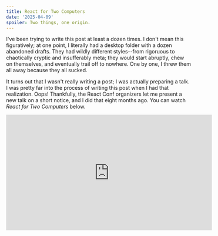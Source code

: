 ```yaml
---
title: React for Two Computers
date: '2025-04-09'
spoiler: Two things, one origin.
---
```


I've been trying to write this post at least a dozen times. I don't mean this figuratively; at one point, I literally had a desktop folder with a dozen abandoned drafts. They had wildly different styles--from rigoruous to chaotically cryptic and insufferably meta; they would start abruptly, chew on themselves, and eventually trail off to nowhere. One by one, I threw them all away because they all sucked.

It turns out that I wasn't really writing a post; I was actually preparing a talk. I was pretty far into the process of writing this post when I had that realization. Oops! Thankfully, the React Conf organizers let me present a new talk on a short notice, and I did that eight months ago. You can watch *React for Two Computers* below.

<iframe width="560" height="315" src="https://www.youtube.com/embed/ozI4V_29fj4?si=A_KuimpIB9kmu7GZ" title="YouTube video player" frameBorder="0" allow="accelerometer; autoplay; clipboard-write; encrypted-media; gyroscope; picture-in-picture; web-share" referrerPolicy="strict-origin-when-cross-origin" allowFullScreen />

It's about everyone's favorite topic, React Server Components. (Or maybe not.)

I've given up on the idea of converting this talk into a post form, nor do I think it's possible. But I wanted to jot down a few notes that are complementary to the talk. I'm going to assume that you *have* watched the talk itself. This is just the stuff that wasn't coherent enough to make the cut--the loose threads I couldn't tie together.

---

## Act 1

### Recipes and Blueprints

What is the difference between a tag and a function call?

Here's a tag:

```js
<p>Hello</p>
```

Here's a function call:

```js
alert('Hello');
```

One difference is that `<` and `>` are hard and spiky and `(` and `)` are soft and round. But that's not what I mean. These are just visual differences. But what is the difference in how they work, what they mean, in what we expect from them?

Of course, there is no particular meaning to a *tag* or a *function call* if you don't specify which language you're using. For example, a JavaScript function call might not behave the same way as a Haskell function call; an HTML tag might not behave the same way as a ColdFusion tag. Nevertheless, there are some things that we *expect* from a tag or a function call precisely *because* we're familiar with how they work in popular languages. The spiky `<` and `>` carry a set of associations and intuitions, just like the soft `(` and `)` do. I want to dig into these intuitions.

Let's start with what `alert('Hello')` and `<p>Hello</p>` have in common:

1. **We refer to a function or a tag by its name.** By convention, a function call often starts with a verb (`createElement`, `printMoney`, `querySelectorAll`), while tags are usually named with nouns (like `p` for a *paragraph*). This isn't a hard rule (`alert` is both; `b` stands for *bold*) but it's true more often than not. (Why is that?)
1. **We can pass information to a function or a tag.** Earlier, we were passing a piece of text (`'Hello'`) to the tag and the function. But we're not limited to passing a single string. Within a JavaScript function call, we can pass multiple arguments including strings, numbers, booleans, objects, and so on. Within an HTML tag, we can pass multiple attributes, but their values cannot be objects or other rich data structures--which is quite limiting. Thankfully, tags in JSX (as well as in many HTML-based template languages) let us pass objects and any other rich values.
1. **Both function calls and tags can be deeply nested.** For example, we could write `alert('Hello, ' + prompt('Who are you?'))` to express the relationship between these two different function calls: the result of the inner `prompt` call gets combined with a string, and is then passed to the outer `alert` call. (Try it in your console if you're not sure what this does.) Although nesting is fairly common with function calls, with tags nesting really *is* the name of the game. You hardly ever see a tag completely alone and not surrounded by other tags. (Why is that?)

Clearly, function calls and tags are very similar. They let us pass some information to a named thing, and if needed, they let us elaborate by nesting further (passing some more information to some named thing (nesting as much as we need (yay!)))

We're also starting to get a few hints of the fundamental differences between them. For one, function calls tend to be verbs while tags tend to be nouns. Also, you'll encounter deeply nested tags more often than deeply nested function calls.

What's up with that?

Let's start with the latter. Why do tags tend to cling to each other? Are tags just naturally predisposed to gravitate towards other tags until they--*yoink!*--click together? Perhaps those spiky bois really do yearn for connection? That may be so, but consider this: maybe we *like* to use tags for deeply nested structures because we can see the `</end>` of every tag and don't have to guess which `)` is closing.

Tags don't lead to deep nesting--rather, we *choose* to use tags *for* deep nesting. (Recall how broadly the JavaScript community eventually adopted JSX despite it being almost universally panned for a year or two. Nesting tags is hard to give up!)

Okay, let's say we *prefer* to use tags for nesting. But why do tags tend to be nouns rather than verbs? Is this a coincidence, or is there a deeper reason for this as well?

This is more of a conjecture but I think it's because nouns are easier to decompose than verbs. Nouns describe *things*, and things can often be adequately described purely as a composition of other things. For example, a building consists of floors, floors consist of rooms, rooms consist of people, and people consist of water. Note that this description is *timeless*--not in the sense that it's a classic, but in the sense that it describes a snapshot in time, like a frame in the movie, or like a blueprint. You can omit time from the equation, and it'll still be a pretty useful description.

Verbs, on the other hand, tend to describe *processes* which happen *over* time--they're time*ful*! Consider a cooking recipe: "Heat the frying pan, put the butter on it, wait for the butter to melt, now pour the eggs on it." Although there are still opportunities for composition (*how* does one crack an egg?), the sequencing here is crucial! You need to be constantly aware of what step happens first, what step happens next, and what kind of decisions you have to make between the steps. Unlike a blueprint, a recipe has an ordering to it, and a certain urgency to it too.

So how does this relate to tags and function calls?

A recipe prescribes a sequence of steps to be performed in an order. It's composed of verbs but there is rarely a lot of nesting. (In fact, nesting may just obscure the ordering.) Each step may change something or depend on the previous steps, so it is important to execute the recipe in the exact order it was written, top to bottom. These recipes, also known as *imperative* programs, are written with function calls:

```js
const eggs = crackEggs();
heat(fryingPan);
put(fryingPan, butter);
await delay(30000);
put(fryingPan, eggs);
```

A blueprint, on the other hand, describes what nouns a thing is made of. It doesn't prescribe a specific order of operations--it only describes how the whole is broken into its parts. This is why these blueprints, also known as *declarative* programs, naturally end up deeply nested, and thus are more convenient to write with tags:

```js
<Building>
  <Roof />
  <Floor>
    <Room />
    <Room>
      <Person name="Alice" />
      <Person name="Bob" />
    </Room>
  </Floor>
  <Basement />
</Building>
```

Many real-world programs combine both techniques. For example, a typical React component combines some imperative recipes (like sequences of function calls in the event handlers) with some declarative blueprints (like the returned JSX tags).

However, ultimately, our programs must *do* something. Recipes are ready to be executed--they don't leave any ambiguity about what should be done next. Do this step, then do this step, then do this step, then done. On the other hand, a blueprint is just that--a detailed plan to construct something. It won't come to life until some recipe actually decides to construct the things described by that blueprint. (For example, React constructs the DOM described by the blueprint of your JSX.)

In a way, a blueprint is almost a recipe, but it's more passive, inert, open to future interpretation. It's a recipe but with *time itself* factored out of the equation. When you remove time, all that's left is the structure--the things, the nouns, the tags.

A blueprint is a *potential* recipe. It's a plan--something that might or might not happen depending on whether some recipe will eventually carry out that plan.

Now, blueprints are made of tags, and recipes are made of function calls. If we say a blueprint is a *potential* recipe, it follows that... a tag is a *potential* function call.

Wait, what?

---

### Await and RPC

Suppose you want to call a function. That's easy to do:

```js
alert('Hello');
```

You can be reasonably sure that as soon as that function finishes executing, the next line will run immediately. In particular, it's very nice that you can get the *result* of one function call and then immediately use it for the next function call:

```js
const name = prompt('Who are you?');
alert('Hello, ' + name);
console.log('Done.');
```

However, suppose that the function you want to call is on a different computer. That would be a bummer, right? But so it happens.

The standard way to deal with this situation would be to issue some kind of a network call. We have plenty of existing ideas in this area, such as HTTP or even something lower level. Most of us manage to spend our entire careers without ever learning how bytes travel through the underwater cables. Marvelous stuff.

Now, the problem, of course, is that our program can't continue until that network call is over. If we can't know the person's `name` without talking to another computer, we need to "pause" the execution of our code before the `alert` call.

Suppose you were the first person ever to encounter this problem.

One idea you might have is to invent a `callNetwork` API that takes a function:

```js
callNetwork('https://another-computer/?fn=prompt&args=Who+are+you?', (response) => {
  const name = response;
  alert('Hello, ' + name);
  console.log('Done.');
});
```

Once the response arrives, your `callNetwork` API would call the passed function with the `response`, at which point the rest of the code would run as usual.

This is honestly not bad for a first idea. But it's not great either:

1. **The network call has tangled up our code.** Previously, the code executed in a top-down order, but now it has a twist. Conceptually `alert('Hello' + name)` is the "next thing that happens" in the recipe we're trying to convey. However, we've had to put it *inside* the `callNetwork` call so that the computer knows to "wait" for it.
2. **We've severed the connection between two pieces of code.** Normally, when you want to call a function, you just *call* it. Assuming it's in the same file. If it's in another file, you `export` it there and then you `import` it here. But in this case we're no longer dealing with a function call--we're dealing with an HTTP call. It may be hard to see after dealing with REST APIs for decades, but we've actually lost something of the essence during this conversion. For starters, it doesn't get typechecked! That endpoint might not exist. You can't command-click into that call and see where the function is defined and what it does. There was a direct and visceral connection between the function being called and the place calling it, but there no longer is--not because you *wanted* to introduce some nice conceptual separation but because you don't have any other *means* to keep that connnection.

The problem becomes easier to see if we imagine the `alert` function is *also* on some other computer (maybe on a different one). Now the code becomes:

```js
callNetwork('https://another-computer/?fn=prompt&args=Who+are+you?', (response) => {
  const name = response;
  callNetwork('https://yet-another-computer/?fn=alert&args=Hello,+' + name, () => {
    console.log('Done.');
  });
});
```

So how do you solve these two problems?

You come up with two ideas.

To solve the first problem ("tangling" of the code), you introduce a new concept called an `async` function. An `async` function is not guaranteed to execute in a single step--rather, it's expected that it may "pause" execution (for example, due to network calls). Since it may pause, the *calling* code will need to “`await`” the async function call to acknowledge that it won't be surprised by that pause. This means the *caller* would pause too at some point, so it will *also* need to mark itself as `async`. So `async` and `await` would propagate upwards through the calling chain so that nobody is surprised their code is "pausing". At least that's your idea.

That's not a bad idea at all--in fact, some variation of it is pretty much table stakes in new programming languages. You no longer have to [convince people](https://tirania.org/blog/archive/2013/Aug-15.html) it's good.

This turns the code to:

```js
const name = await callNetwork('https://another-computer/fn=prompt&args=Who+are+you?');
await callNetwork('https://yet-another-computer/fn=alert&args=Hello,+' + name);
console.log('Done.');
```

Now you've got your eyes on the second problem. What you're trying to do is to call a function called `prompt` on one computer and a function called `alert` on another computer. Let's say these functions are actually defined in your codebase.

What if you could literally *import* them from another computer?

```js {1,2}
import { prompt } from 'another-computer';
import { alert } from 'yet-another-computer';

const name = await prompt('Who are you?');
await alert('Hello, ' + name);
console.log('Done.');
```

Wait, but that doesn't actually help the problem as stated above. For example, TypeScript won't know what `'another-computer'` is. Instead, suppose you could import those functions from wherever they actually are in your codebase:

```js {1}
import { prompt, alert } from './stuff';

const name = await prompt('Who are you?');
await alert('Hello, ' + name);
console.log('Done.');
```

But wait, that's just a normal import. It would bring them into the program on *this* computer, whereas what you wanted was to have them be deployed on *another* computer. The fact that you want them to be called remotely via HTTP across the network boundary behind the scenes needs to be expressed somewhere in code.

Let's invent a special syntax that would let you express that. We might revise this syntax later but for now we're calling it `import rpc` because what we've described here has been known for decades as [RPC](https://en.wikipedia.org/wiki/Remote_procedure_call), or a "remote procedure call":

```js {1}
import rpc { prompt, alert } from './stuff';

const name = await prompt('Who are you?');
await alert('Hello, ' + name);
console.log('Done.');
```

Imagine that TypeScript would not only let you click into them now, but it would also be *aware* that these functions are behind a remote boundary, so it would force them to be declared as `async`, and ensure that the types of their inputs and their output remain serializable (and thus can actually travel over the network).

Oh well, `async` / `await` and `import rpc`, that's enough invention for one day.

Unless?..

---

### Call Me Maybe

A colleague comes to you with a problem. "That `async` / `await` stuff and `import rpc` was great, truly great. But it only works if the other computer actually *talks back.* Imagine a computer that *doesn't.* How would you call a function there?"

The question sounds nonsensical at first but you ponder it for a bit.

If the other computer doesn't talk back... Well, natually you can't know *when* it's done, so pausing the execution with `await` won't work. So you can't do this:

```js
await alert('Hello, ' + name);
```

What's worse, if the computer where the function resides doesn't talk back, you can't get the *result* of any function call, so this would not be possible either:

```js
const name = await prompt('Who are you?');
```

You're tempted to declare the case hopeless but you're trying to think critically. Sure, you can't pass the information *back*... but you still can pass it *forward*.

For example, this only passes the information forward:

```js
alert('Hello');
```

Even if the other computer doesn't talk back, here you're just asking it to call the `alert` function with the `'Hello'` string. You're not asking for anything back.

So this call should be possible to make! Except... it wouldn't quite work like a regular function call, so it seems wrong to use the same syntax as for a regular function call. Generally, one would expect that the code below executes after the function call is *done*, but you can't guarantee it here. In fact, you can't be certain that the call will succeed at all--if it fails midway because of network, you'll have no way to know that. Unlike with RPC, you won't be notified of network errors.

This isn't a function call. It's a... *potential* function call. It's a call that might, or might not happen in the future. You could say it's a blueprint of a function call.

Let's invent some made-up syntax for these "potential calls":

```js
alert⧼'Hello'⧽;
```

We might change that syntax later. But for now let's think through the *semantics* of this syntax, i.e. what we'd actually want it to do. In the design process, it's wise to start from the limitations ("the other computer can't talk back") and see if they place any unavoidable constraints on the semantics of these "potential calls".

Clearly, these "potential calls" don't interrupt execution and don't affect the rest of the code. They're not "waiting" for anything because there's nothing to wait for:

```js
alert⧼'Hello'⧽;      // Can't know if/when this succeeds or fails
console.log('Done.') // Runs immediately
```

This poses a question: what should these "potential calls" return?

```js
const name = prompt⧼'Who are you?'⧽;
console.log(name); // ???
```

Clearly, `prompt⧼'Who are you?'⧽` can't return the eventual actual return value of the `prompt` call since the other computer can't talk back. We could decide that this syntax always returns `undefined` but that feels rather limiting. We'd have no way to coordinate the `prompt` "potential call" with the `alert` "potential call"!

What we want to achieve is something like this:

```js
const name = prompt⧼'Who are you?'⧽;
alert⧼'Hello, ' + name⧽;
```

The problem is, the code above doesn't make sense because we can't get anything *out* of the `prompt` "potential call". So we can neither assign the `name` variable nor manipulate its return value with `+` on this computer. However, here's an idea. What we *could* do is rewrite the two lines above *solely* in terms of "potential calls":

```js
alert⧼
  concat⧼
    'Hello, ',
    prompt⧼'Who are you?'⧽
  ⧽
⧽;
```

(Here and later, assume `concat` is a global function set to `(a, b) => a + b`.)

There are two benefits to reframing the code this way. First, it avoids the problem of declaring a nonsensical `name` variable that can't possibly have any meaningful value (because we're not on the other computer yet). Second, it lets us think of these nested "potential calls" as a single expression that is easy to encode as JSON:

```js
{
  fn: 'alert',
  args: [{
    fn: 'concat',
    args: ['Hello, ', {
      fn: 'prompt',
      args: ['Who are you?']
    }]
  }]
}
```

We could then send that JSON to the other computer (which can't talk back to us!), and it would interpret our instructions using a function like this:

```js
function interpret(json) {
  if (json && json.fn) {
    // Find a global function by its name
    let fn = window[json.fn];
    // Interpret any nested potential calls in the arguments
    let args = json.args.map(arg => interpret(arg));
    // Actually perform the call now
    let result = fn(...args);
    // If it returned more potential calls, do them next
    return interpret(result);
  } else {
    return json;
  }
}
```

You can verify in the console that passing the above JSON object to `interpret()` does the equivalent of the original code. (Don't forget to define a `concat` global!)

In other words, this approach works!

Let's take another look at this syntax:

```js
alert⧼
  concat⧼
    'Hello, ',
    prompt⧼'Who are you?'⧽
  ⧽
⧽;
```

We've now seen that any dependencies between the "potential calls", such as between `prompt` and `alert`, should be expressed by embedding these "potential calls" inside each other. We can't really put *code* in between them unless that code *also* resides on the other computer. On *this* computer, they're more like... markup.

Since we don't have any other ways to compose calls, we can expect nesting level to be deep. So it might be a good idea to make the syntax slightly easier to scan:

```js
<alert>
  <concat>
    Hello,
    <prompt>Who are you?</prompt>
  </concat>
</alert>
```

Note something peculiar.

With a regular function call, the return value is decided by the function you called:

```js
const result = prompt('Who are you?');
console.log(result); // 'Dan'
```

But with a "potential" function call, the return value is *the call itself as data:*

```js
const inner = <prompt>Who are you?</prompt>;
// { fn: 'prompt', args: ['Who are you?'] }

const outer = <concat>Hello, {inner}</concat>;
// {
//   fn: 'concat',
//   args: ['Hello', { fn: 'prompt', args: ['Who are you?'] }]
// }

const outest = <alert>{outer}</alert>;
// {
//   fn: 'alert',
//   args: [{
//     fn: 'concat',
//     args: ['Hello', { fn: 'prompt', args: ['Who are you?'] }]
//   }]
// }
```

The calls are not yet made--we're only building a *blueprint* of those calls:

```js
<alert>
  <concat>
    Hello,
    <prompt>Who are you?</prompt>
  </concat>
</alert>
```

This blueprint of "potential calls" looks code, but it acts like data. It's structurally similar to function calls but it is more passive, inert, open to interpretation. We're yet to *send* this blueprint to the other computer which will actually interpret it.

Anyway, writing "potential function calls" so many times is getting on my nerves.

Let's just call them tags.

---

### Splitting a Function

Here's a function:

```js
function greeting() {
  const name = prompt('Who are you?');
  alert('Hello, ' + name);
}
```

If you run it, it will execute in a single shot. As functions generally do.

Suppose you wanted to split its execution in two parts. The first part runs immediately. The second part runs when the caller decides so.

Here's an easy way to do that:

```js {3,5}
function greeting() {
  const name = prompt('Who are you?');
  return function resume() {
    alert('Hello, ' + name);
  };
}
```

Now you can run the function in two parts:

```js
const resume = greeting(); // Run the first part
resume();                  // Run the second part
```

Now suppose you want to run the second part on *another computer*. You're still thinking of it as a single computation. It just happens to be physically distributed.

"Easy!" you say:

```js {3-5}
function greeting() {
  const name = prompt('Who are you?');
  return `function resume() {
    alert('Hello, ' + name);
  }`;
}
```

Wait, what?

Okay, that's clever, you're returning *the rest of the code* from your function so that it can be transferred to another computer to finish the computation. But wait! That won't work--from the other computer's perspective, `name` is not defined:

```js
function resume() {
  alert('Hello, ' + name); // 🔴 ReferenceError: name is not defined
}
```

"Not a problem," you say:

```js {4}
function greeting() {
  const name = prompt('Who are you?');
  return `function resume() {
    alert('Hello, ' + ${JSON.stringify(name)});
  }`;
}
```

Ah, I see what you did there. So you embedded the value of the `name` that you got on the first computer *directly into* to the code that you sent to the other computer. From its perspective, the `name` will appear *precomputed*, as if it was always there:

```js
function resume() {
  alert('Hello, ' + "Dan");
}
```

In fact, that function will have no idea that it's a part of a bigger picture. From its perspective, the world *starts* on the second computer. As this function gets more complex, it might start getting the idea that it's the entire thing. And that's okay.

But you've *seen* the entire thing:

```js
function greeting() {
  const name = prompt('Who are you?');
  return `function resume() {
    alert('Hello, ' + ${JSON.stringify(name)});
  }`;
}
```

It's an interesting shape--a program returning the rest of itself in a form that can be transferred over the network to continue execution on another machine. You might call this a *closure over the network*. Notice a few things about how it works:

- **The data flows strictly in a one direction--from the first to the second computer.** The second part can see the values from the first part (as long as they can be turned into text). But the first part doesn't know anything about the second part. The first part is writing the script; the second part will be performing it on stage.
- **The first and the second parts are completely isolated.** Although they are a part of a single conceptual *program*, they are separate *runtime environments*. They can't coordinate with each other at runtime because they're separated by time and space. Their module systems are completely isolated from each other, they each have their own globals, and even may be running on different JavaScript engines.
- **The boundaries between the parts are both firm and fluid at the same time.** They are firm because these truly *are* two separate environments--nothing is shared between them except the stuff that's being closed over. However, the boundaries are fluid because *you* can move stuff between the two worlds. You get to choose which lines run on which side, when you'd rather run more code on the second computer, and when you'd rather pass the already precomputed data to it.

That last point deserves some elaboration. Suppose you're writing a [FizzBuzz](https://en.wikipedia.org/wiki/Fizz_buzz) and want to display alerts for numbers from `1` to `n`, alerting `'Fizz'` if the number divides by 3, `'Buzz'` if it divides by 5, and `'FizzBuzz'` if it divides by both:

```js
function fizzBuzz() {
  const n = Number(prompt('How many?'));
  for (let i = 1; i <= n; i++) {
    if (i % 3 === 0 && i % 5 === 0) {
      alert('FizzBuzz');
    } else if (i % 3 === 0) {
      alert('Fizz');
    } else if (i % 5 === 0) {
      alert('Buzz');
    } else {
      alert(i);
    }
  }
}
````

Now imagine this is a program for *two* computers. You could split it in different ways. For example, you could choose to do all the work on the second computer:

```js
function fizzBuzz() {
  return `function resume() {
    const n = Number(prompt('How many?'));
    for (let i = 1; i <= n; i++) {
      if (i % 3 === 0 && i % 5 === 0) {
        alert('FizzBuzz');
      } else if (i % 3 === 0) {
        alert('Fizz');
      } else if (i % 5 === 0) {
        alert('Buzz');
      } else {
        alert(i);
      }
    }
  }`;
}
```

But maybe you want to run `prompt` on the first computer. You could move the `prompt` call into the earlier part, and then pass `n` as *data* to the second part:

```js {2,4}
function fizzBuzz() {
  const n = Number(prompt('How many?'));
  return `function resume() {
    const n = ${JSON.stringify(n)};
    for (let i = 1; i <= n; i++) {
      if (i % 3 === 0 && i % 5 === 0) {
        alert('FizzBuzz');
      } else if (i % 3 === 0) {
        alert('Fizz');
      } else if (i % 5 === 0) {
        alert('Buzz');
      } else {
        alert(i);
      }
    }
  }`;
}
```

From the second computer's perspective, `n` will appear hardcoded.

In fact, you could precompute every message on the first computer:

```js {3,6,8,10,12,16}
function fizzBuzz() {
  const n = Number(prompt('How many?'));
  const messages = [];
  for (let i = 1; i <= n; i++) {
    if (i % 3 === 0 && i % 5 === 0) {
      messages.push('FizzBuzz');
    } else if (i % 3 === 0) {
      messages.push('Fizz');
    } else if (i % 5 === 0) {
      messages.push('Buzz');
    } else {
      messages.push(i);
    }
  }
  return `function resume() {
    const messages = ${JSON.stringify(messages)};
    messages.forEach(alert);
  }`;
}
```

Then, from the second computer's perspective, there would be no computation left to do other than iterating over the messages. For example, if I pick `16` as my `n`, from the second computer's perspective, the entire program looks like this:

```js
function resume() {
  const messages = [1,2,"Fizz",4,"Buzz","Fizz",7,8,"Fizz","Buzz",11,"Fizz",13,14,"FizzBuzz",16];
  messages.forEach(alert);
}
```

The downside of precomputing `messages` is that the size of the data to send grows as `n` grows. Since the FizzBuzz algorithm is trivial, it's wiser to transfer the `n` itself and let the second computer run the FizzBuzz itself. The important part is that you get to *choose* the tradeoff between passing data and running code.

Now let's get back to the original example.

We've made the conceptual point that by splitting a program between two computers, we gain the flexibility to move the computation around. However, in practice, you probably don't want to write half of your code inside of a string:

```js
function greeting() {
  const name = prompt('Who are you?');
  return `function resume() {
    alert('Hello, ' + ${JSON.stringify(name)});
  }`;
}
```

Instead, it would be nice to write `resume` in another file and just *import* it:

```js {1}
import { resume } from './stuff';

function greeting() {
  const name = prompt('Who are you?');
  return resume(name);
}
```

Except wait, `resume` can't be a regular import--*you want this function's code to be sent to another computer!* So you don't really want to *import* the function itself or run any of its code on this computer now; rather, you want to *refer* to that function. This might remind you of RPC, for which you invented `import rpc`. Let's invent another similar annotation to mark a function to be sent to another computer:

```js {1}
import tag { resume } from './stuff';

function greeting() {
  const name = prompt('Who are you?');
  return resume(name);
}
```

Why `import tag`? This function is on a computer that doesn't "talk back" so you won't be able to call it. At most you can do a "potential call"--in other words, a tag!

```js {5}
import tag { resume } from './stuff';

function greeting() {
  const name = prompt('Who are you?');
  return <resume name={name} />;
}
```

(We'll revisit the `import rpc` and `import tag` syntax and revise it later on.)

Programs split this way are often called client-server applications.

```js
import tag { Client } from './stuff';

function Server() {
  const data = precomputeData();
  return <Client data={data} />;
}
```

It's tempting to see the client and the server as two separate programs that communicate with each other. But now you know that it's a single function that closes over the network by sending the rest of itself forward in time and space.

Good luck unseeing *that*.

---

### Tags on Both Sides

A few sections ago, you invented tags:

```js
function greeting() {
  return (
    <alert>
      <concat>
        Hello,
        <prompt>Who are you?</prompt>
      </concat>
    </alert>
  );
}
```

As a reminder, tags are very similar to function calls, but they don't actually *call* anything--they just reflect the structure of a call. Because of that, they're a perfect way to represent a computation that you *want* to happen--but maybe not right now, or even not right here. Tags represent a plan, a *blueprint* of a computation:

```js
function greeting() {
  return {
    fn: 'alert',
    args: [{
      fn: 'concat',
      args: ['Hello, ', {
        fn: 'prompt',
        args: ['Who are you?']
      }]
    }]
  };
}
```

By themselves, tags don't do anything. Some code needs to actually *interpret* what they're saying. Here's one way we've seen that works for the above example:

```js
function interpret(json) {
  if (json && json.fn) {
    let fn = window[json.fn];
    let args = json.args.map(arg => interpret(arg));
    let result = fn(...args);
    return interpret(result);
  } else {
    return json;
  }
}
```

[Run the code](https://codesandbox.io/p/devbox/r2c-part1-forked-h73wkn?file=%2Fsrc%2Findex.mjs) to see that `interpret(greeting())` produces the expected result.

However, the thing about interpretations is that they're subjective. There's more than one possible interpretation of something. That's kind of the whole point of interpretations, really. They allow that sort of flexibility.

In the earlier example, the `interpret` function was looking for the functions *implementing* each tag directly in the global `window` scope. So it was able to find `window.alert` and `window.prompt` and such there. We're now going to make a slightly different version of `interpret`. This version will take an explicit `knownTags` dictionary with these functions. Unknown tags shall be skipped.

Behold:

```js {3,4,8,11}
function interpret(json, knownTags) {
  if (json && json.fn) {
    if (knownTags[json.fn]) {
      let fn = knownTags[json.fn];
      let args = json.args.map(arg => interpret(arg, knownTags));
      let result = fn(...args);
      return interpret(result, knownTags);
    } else {
      let args = json.args.map(arg => interpret(arg, knownTags));
      return { fn: json.fn, args };
    }
  } else {
    return json;
  }
}
```

Now, if you pass empty `knownTags` to `interpret`, you'll get the original call tree:

```js
interpret(greeting(), {});

// {
//   fn: 'alert',
//   args: [{
//     fn: 'concat',
//     args: ['Hello, ', {
//       fn: 'prompt',
//       args: ['Who are you?']
//     }]
//   }]
// };
```

*However,* [notice what happens](https://codesandbox.io/p/devbox/r2c-part1-forked-2cx44l?file=%2Fsrc%2Findex.mjs) if you pass `{ prompt: window.prompt }`:

```js
interpret(greeting(), {
  prompt: window.prompt
});
```

Now it will ask your name first (`prompt` *does* run) and then produce this tree:

```js
// {
//   fn: 'alert',
//   args: [{
//     fn: 'concat',
//     args: ['Hello, ', 'Dan' /* (or whatever you typed) */]
//   }]
// };
```

You still get a call tree back, but this time `prompt` has "dissolved" from it!

As an experiment, let's "dissolve" both `prompt` *and* `concat` (but not `alert`):

```js
interpret(greeting(), {
  prompt: window.prompt,
  concat: (a, b) => a + b,
});
```

This time, the `prompt` will run like before, but the message prepared for the `alert` call will already be concatenated--no `concat` in sight:

```js
// {
//   fn: 'alert',
//   args: ['Hello, Dan']
// };
```

In other words, we've *precomputed* everything except the `alert` call itself.

Let's also try "dissolving" both `alert`, `prompt`, and `concat` together, like before:

```js
interpret(greeting(), {
  alert: window.alert,
  prompt: window.prompt,
  concat: (a, b) => a + b,
});

// undefined
```

This time, all steps will run so there'll be nothing left to do.

Because a blueprint of tags is *timeless*--it doesn't prescribe a particular ordering of the operations; only their structure--we've gained the freedom to manipulate that ordering. For example, we can now *split* a single computation into several steps:

```js
const step1 = greeting();
// {
//   fn: 'alert',
//   args: [{
//     fn: 'concat',
//     args: ['Hello, ', {
//       fn: 'prompt',
//       args: ['Who are you?']
//     }]
//   }]
// };

const step2 = interpret(step1, {
  prompt: window.prompt,
  concat: (a, b) => a + b,
});
// {
//   fn: 'alert',
//   args: ['Hello, Dan']
// };

interpret(step2, {
  alert: window.alert,
});
// undefined
```

[Run the code.](https://codesandbox.io/p/devbox/r2c-part1-forked-wfvxhp?file=%2Fsrc%2Findex.mjs)

This might give you an idea.

What if you ran `step1` and `step2` on different computers? In other words, what if you interpreted, or "dissolved", *some* tags earlier on the first computer, and then sent the rest to be interpreted, or "dissolved", later on the second computer? This might turn out handy if some tags are *naturally better suited* to be intepreted on either of the two sides--for example, if these machines have different capabilities.

Think of the water state transitions: first, ice melts into water at the top of the mountain. Then the river flows down. Finally, the water evaporates. So it could be with tags. Some tags could melt early on the first computer. The remaining tags could flow over the network to another computer--and meet their fate there.

---

### The Two Computers

Your theory is elusive and sometimes you think it's nonsense but its broad shape is beginning to emerge. If you were asked to summarize it so far, you'd say this:

Some programs are distributed computations across multiple machines. In particular, some programs can be represented as functions spanning across *two* machines (although in principle there could be more). Some of those functions will have a particular shape--the first machine does some of the calculation, and then "hands off" the rest of the calculation to the second machine by sending the remaining code to it. Those are the functions that your theory is so focused on.

Let's give names to the environments of the two machines. Your programs begin in the *Early* world--the first machine. Some of the work is going to happen there. Then the remaining work is passed off to the *Late* world--the second machine.

The Early and the Late worlds are two completely isolated runtime environments separated by time and space, so they don't share any state or global variables. The Early world can *leave some residual information* for the Late world--in particular, the remaining code to run and the data that it needs to run--but nothing more.

The Early and the Late worlds don't directly `import` the code from each other because that would just bring that code *into* the importing world. What they *do*, however, is *refer* to each other's code. Both `import tag` and `import rpc` are examples of *referring* to code on another computer (in a typesafe way!) and doing something useful with it without actually loading it into the importing world.

Because of their firm separation, a function in the Early world can't *call* a function in the Late world. After all, function calls are meant to pass the information *back* to the caller, but that's not possible if the caller has long kicked the bucket.

However, passing information *forward* from the Early to the Late world still makes sense. To allow it, you've invented a weaker notion than a function call--a *tag*. A tag is like a function call but passive, inert, open to interpretation. It is a *potential* function call waiting to be materialized. A tag is a function call *as* data, ready to be executed now *or* at a better point in time, or maybe not at all. A tag is a proto-call.

You stand triumphantly, seeing the disparate threads of your theory starting to come together for the first time. Suddenly, the boss music starts playing.

*Did somebody say Time?*

---

### Time Strikes Back

Your first boss is Time itself. To beat Time, you'll have to demonstrate that your so-called *timeless* blueprints are actually timeless--and that shifting the order of their calculation will not accidentally ruin your program. You better be right!

Here is your `greeting` function from before:

```js
function greeting() {
  return (
    <alert>
      <concat>
        Hello,
        <prompt>Who are you?</prompt>
      </concat>
    </alert>
  );
}
```

I'll beef it up a little bit to make the boss fight more interesting (and more scary).

I suspect that you'll want to combine `alert` with `concat` awfully often so I'll extract them into a separate function. I'm going to call it `p`, for "paragraph".

```js
function p(...children) {
  return (
    <alert>
      <concat>
        {children}
      </concat>
    </alert>
  );
}
```

Now the `greeting` function can just return the `p` tag:

```js
function greeting() {
  return (
    <p>
      Hello,
      <prompt>Who are you?</prompt>
    </p>
  );
}
```

I'll also add a new `clock` function that returns the time at which it ran:

```js
function clock() {
  return new Date().toString();
}
```

Finally, I'll add an `app` function that combines a `greeting` with a `clock` in `p`:

```js
function app() {
  return [
    <greeting />,
    <p>The time is: <clock /></p>
  ];
}
```

Now would be a great time to support arrays in `interpret`--luckily, that's easy:

```js {12,13}
function interpret(json, knownTags) {
  if (json && json.fn) {
    if (knownTags[json.fn]) {
      let fn = knownTags[json.fn];
      let args = json.args.map(arg => interpret(arg, knownTags));
      let result = fn(...args);
      return interpret(result, knownTags);
    } else {
      let args = json.args.map(arg => interpret(arg, knownTags));
      return { fn: json.fn, args };
    }
  } else if (Array.isArray(json)) {
    return json.map(item => interpret(item, knownTags));
  } else {
    return json;
  }
}
```

Alright, let's see if `interpret` is up to the task.

First, let's try to interpret all tags together:

```js
interpret(app(), {
  alert: window.alert,
  prompt: window.prompt,
  concat: (a, b) => a + b,
  p: p,
  greeting: greeting,
  clock: clock,
});
// [undefined, undefined]
```

[Running this code](https://codesandbox.io/p/devbox/r2c-part1-forked-slfzsc?file=%2Fsrc%2Findex.mjs) produces the expected result:

1. There is a `prompt` asking for my name
1. There is an alert saying `Hello, Dan`
1. There is another alert saying `The time is: Wed Apr 09 2025 15:13:04 GMT+0900 (Japan Standard Time)`

So far so good!

Now, the claim you're defending is that, because these are just blueprints--tags that are not turned into calls yet--you are free to dissolve those tags in any order.

Let's put that to the test.

First, let's dissolve just *half* of the tags (`p`, `greeting`, and `clock`):

```js {5-7}
const step2 = interpret(app(), {
  // alert: window.alert,
  // concat: (a, b) => a + b,
  // prompt: window.prompt,
  p: p,
  greeting: greeting,
  clock: clock,
});

// [
//   { fn: 'alert', args: [{ fn: 'concat', args: ['Hello', { fn: 'prompt', args: ['Who are you?'] }] }] },
//   { fn: 'alert', args: [{ fn: 'concat', args: ['The time is ', 'Wed Apr 09 2025 15:13:04 GMT+0900 (Japan Standard Time)'] }] }
// ]
```

*Snap.*

As expected, this went quietly--no prompts or alert yet... Now you can take the intermediate result and dissolve the rest of the tags (`alert`, `concat`, `prompt`):

```js {2-4}
interpret(step2, {
  alert: window.alert,
  concat: (a, b) => a + b,
  prompt: window.prompt,
  // p: p,
  // greeting: greeting,
  // clock: clock,
});
// [undefined, undefined]
```

[This works](https://codesandbox.io/p/devbox/r2c-part1-forked-vvhg65?file=%2Fsrc%2Findex.mjs) as expected too:

1. There is a `prompt` asking for my name
1. There is an alert saying `Hello, Dan`
1. There is another alert saying `The time is: Wed Apr 09 2025 15:13:04 GMT+0900 (Japan Standard Time)`

Congratulations!

You've proven that a calculation made out of tags (rather than function calls) can be split into steps and calculated in an arbitrary order--thus defeating Time itself.

Unless?..

Why don't you try dissolving all tags together *except* for `concat`:

```js {4}
interpret(app(), {
  alert: window.alert,
  prompt: window.prompt,
  // concat: (a, b) => a + b,
  p: p,
  greeting: greeting,
  clock: clock,
});
```

Surely, in a *timeless blueprint*, it won't cause any harm to run `concat` later?

You [run the code](https://codesandbox.io/p/devbox/r2c-part1-forked-zyxyyz?file=%2Fsrc%2Findex.mjs):

1. There is a `prompt` asking for my name
1. There is an alert saying `[object Object]`
1. There is another alert saying `[object Object]`

*YOU DIED.*

---

### A Fatal Flaw

What just happened?

Turns out, your theory has a flaw. Even if you describe your program with tags rather than function calls, time is actually important! For some functions, anyway.

Consider this example:

```js
<concat>
  Hello,
  <prompt>Who are you?</prompt>
</concat>
```

When two tags are nested, in which order should they be intepreted? Should `<prompt>` be interpreted first, and the result of that be passed to the `concat` function? Or should the `concat` function receive `<prompt>` *itself as a tag*?

We can start by considering the behavior of regular function calls:

```js
concat(
  'Hello, ',
  prompt('Who are you?') // This would run first
)
```

In case you're not sure, when you call a function in JavaScript, its arguments are calculated *first*--and after those values are known, the function gets called:

```js
function concat(a, b) {
  // a is 'Hello, '
  // b is 'Dan'
  return a + b;
}
```

Our `interpret` function dealing with tags applies them in the same order. When it encounters a tag like `<concat>`, it *first* runs `interpret` on its arguments in case there are nested calls like that `<prompt>`. Only *then* it would call `concat()`:

```js {5,6}
function interpret(json, knownTags) {
  if (json && json.fn) {
    if (knownTags[json.fn]) {
      let fn = knownTags[json.fn];
      let args = json.args.map(arg => interpret(arg, knownTags));
      let result = fn(...args);
      return interpret(result, knownTags);
    } else {
      // ...
    }
  } else {
    // ...
  }
}
```

As a result, this code:

```js
<concat>
  Hello,
  <prompt>Who are you?</prompt>
</concat>
```

is currently equivalent to this:

```js
concat(
  'Hello, ',
  prompt('Who are you?') // This would run first
)
```

However, there's something off about that.

Weren't our tags supposed to be *timeless blueprints*, untethered from the pesky constraints of the tedious arguments-must-go-first JavaScript evaluation order? What good are these "tags" if in the end they behave exactly like function calls?

Okay, but how *else* could this work?

Well, what if this:

```js
<concat>
  Hello,
  <prompt>Who are you?</prompt>
</concat>
```

was instead equivalent to this:

```js
concat( // This would run first
  'Hello, ',
  <prompt>Who are you?</prompt>
)
```

Imagine that tags were evaluated *outside-in* rather than *inside-out*. So, when you have `<concat>` with `<prompt />` inside, you wouldn't actually see the `prompt` call first. Instead, you'd step into `concat` with `<prompt />` still being *a tag*:

```js {3}
function concat(a, b) {
  // a is 'Hello, '
  // b is { fn: 'prompt', args: ['Who are you?'] }
  return a + b;
}
```

Of course, that would utterly break `concat` since it can only concatenate *strings*, not some arbitrary computations like `<prompt />` which haven't even run yet.

This problem is not unique to `concat`. For example, the `alert` function also expects a *string*. It wouldn't know how to handle an object representing a tag:

```js
alert({ fn: 'concat', args: [/* ... */] });
```

Or rather, it would *handle* it--by coercing it to a string like `"[object Object]"`.

This explains what happened during the boss fight!

Although our `interpret` function would normally handle the arguments first, we specifically *delayed* interpreting the `<concat>` tag to demonstrate that the ordering doesn't matter. However, it *does* matter--both the `concat` and the `alert` functions *need* their arguments to be regular strings rather than tags.

It seems like your timeless blueprints aren't so timeless after all. Functions *need* their arguments to be computed first. That's where the time was hiding.

Your theory has a fatal flaw.

---

### A New Hope

Your theory has a fatal flaw. There are three things you can do with that.

You could pretend that it doesn't exist. But that won't fix your theory.

You could give up on your theory. But you were *onto* something, weren't you?

Finally, you could let that flaw *guide* you. Like a well-chosen failed experiment, it tells you something very important. You've made a mistake, but where *exactly?*

There's a good way to find out.

Currently, we're always eagerly interpreting nested tags before calling the parent tag's function to ensure that the tag functions get called in the *inside-out* order:

```js {5,6}
function interpret(json, knownTags) {
  if (json && json.fn) {
    if (knownTags[json.fn]) {
      let fn = knownTags[json.fn];
      let args = json.args.map(arg => interpret(arg, knownTags));
      let result = fn(...args);
      return interpret(result, knownTags);
    } else {
      let args = json.args.map(arg => interpret(arg, knownTags));
      return { fn: json.fn, args };
    }
  } else if (Array.isArray(json)) {
    return json.map(item => interpret(item, knownTags));
  } else {
    return json;
  }
}
```

What if instead we just passed the raw arguments (even if they include tags)?

```js {5,6}
function interpret(json, knownTags) {
  if (json && json.fn) {
    if (knownTags[json.fn]) {
      let fn = knownTags[json.fn];
      let args = json.args;
      let result = fn(...args);
      return interpret(result, knownTags);
    } else {
      let args = json.args.map(arg => interpret(arg, knownTags));
      return { fn: json.fn, args };
    }
  } else if (Array.isArray(json)) {
    return json.map(item => interpret(item, knownTags));
  } else {
    return json;
  }
}
```

Of course, this would completely break each of our previous examples. Remember, `alert()` can't handle an object argument like `<concat>`--and `concat()` itself [can't handle](https://codesandbox.io/p/devbox/r2c-part1-forked-rnvdg2?file=%2Fsrc%2Findex.mjs) an object argument like `<prompt>`. It wants two strings, not tags:

```js
const tags = (
  <concat>
    Hello, <prompt>Who are you?</prompt>
  </concat>
);

interpret(tags, {
  concat: (a, b) => a + b,
  prompt: window.prompt,
});

// 'Hello, [object Object]'
```

But fully embracing the "flaw" might also shine some light on what *does* work.

For example, replacing `<concat>` with `<p>` [no longer leads](https://codesandbox.io/p/devbox/r2c-part1-forked-kw9cxj?file=%2Fsrc%2Findex.mjs) to a broken output:

```js {14,16,20}
function p(...children) {
  return (
    <alert>
      <concat>
        {children}
      </concat>
    </alert>
  );
}

// ...

const tags = (
  <p>
    Hello, <prompt>Who are you?</prompt>
  </p>
);

interpret(tags, {
  p: p,
  prompt: window.prompt,
});

// { fn: 'alert', args: [{ fn: 'concat', args: ['Hello, ', 'Dan'] }] }
```

This might seem insignificant (we still need to run `concat` later). But actually this is very important! Something is fundamentally different between functions `concat` and `p`. The *outside-in* call order breaks `concat`, but it doesn't break `p`.

Why is that *exactly*?

---

### Embedding and Introspecting

Consider these two functions:

```js
function concat(a, b) {
  return a + b;
}

function pair(a, b) {
  return [a, b];
}
```

How are they different?

Obviously, they're different in purpose. One of them concatenates strings. The other one creates an array with the two provided elements. But there's also a more subtle difference between how they behave with respect to their arguments.

To explain it, I'll use an analogy.

Suppose your job is to tie pieces of a rope together. That's not terribly difficult. You take the two pieces and tie them together, job done. Now suppose that one day someone hands you a rope and... a pumpkin. Suddenly, you can't do your job. You need to take the two pieces of rope by their ends, but a pumpkin has no end.

Now, you might conclude from this that arbitrarily replacing things with pumpkins leads to disasters, and indeed sometimes it does. But not always.

Suppose that you have a new job wrapping up presents in a toy shop. You'd spend your day wrapping up various presents, be it a doll, or a car, or an entire toy house. Then one day someone hands you a pumpkin. Although you might refuse the request out of principle, *technically* you could wrap up a pumpkin just fine. When you wrap things up, you don't rely on their properties (like the rope-iness of a rope). You merely put them in a box. You're *embedding*, not *introspecting*.

The difference between `concat` and `pair` above is that `concat` *cares* about what's being passed to it. It *introspects*. It wouldn't work if you pass a pumpkin. But `pair` would happily accept ropes, toys, or pumpkins. It *embeds*, so it doesn't care.

Let's see how this connects to the order of execution.

Since `concat` *introspects* arguments `a` and `b` (concretely, `+` turns them to strings), `concat` breaks if you pass an uninterpreted tag as an argument:

```js
concat('Hello ', <prompt>Who are you?</prompt>);
// 'Hello, [object Object]'
```

On the other hand, `pair` *embeds* its arguments `a` and `b`. It produces a new `[a, b]` array--and that works correctly no matter what you pass as `a` or `b`. So it's happy to accept a tag as one of the arguments. It just embeds that tag in its output:

```js
const todo = pair('Hello ', <prompt>Who are you?</prompt>);
// ['Hello, ', { fn: 'prompt', args: ['Who are you?'] }]
```

This lets you interpret that tag sometime *after* the `pair` call:

```js
const result = interpret(todo, { prompt: window.prompt });
// ['Hello, ', 'Dan']
```

Let's summarize.

Generally, functions want to have their arguments computed before the call. However, if a function only *embeds* an argument in its output without *introspecting* it, you can delay computing it. You can call that function with that argument still uncomputed (a tag), and compute that tag later when it's necessary or convenient.

You may have found a way to beat Time after all.

---

### Thinking and Doing

Your program is still the same:

```js
function app() {
  return [
    <greeting />,
    <p>The time is: <clock /></p>
  ];
}

function clock() {
  return new Date().toString();
}

function greeting() {
  return (
    <p>
      Hello,
      <prompt>Who are you?</prompt>
    </p>
  );
}

function p(...children) {
  return (
    <alert>
      <concat>
        {children}
      </concat>
    </alert>
  );
}

function alert(message) {
  window.alert(message);
}

function prompt(message) {
  return window.prompt(message);
}

function concat(a, b) {
  return a + b;
}
```

But your `interpret` function is simpler--it interprets tags *outside-in*. It doesn't try to interpret the arguments before the call; rather, it *passes tags to other tags*.

```js {5,6}
function interpret(json, knownTags) {
  if (json && json.fn) {
    if (knownTags[json.fn]) {
      let fn = knownTags[json.fn];
      let args = json.args;
      let result = fn(...args);
      return interpret(result, knownTags);
    } else {
      let args = json.args.map(arg => interpret(arg, knownTags));
      return { fn: json.fn, args };
    }
  } else if (Array.isArray(json)) {
    return json.map(item => interpret(item, knownTags));
  } else {
    return json;
  }
}
```

Time smirks at you.

*"This isn't going to work, is it? Functions need to know their arguments."*

``*Some* of them do."

You look over all the functions in your program to see whether they *introspect* the stuff you're nesting inside their tags or merely *embed* it without introspection:

- Clearly, `alert` and `concat` introspect the stuff you put inside their tags.
- Some functions (`app`, `clock`, and `greeting`) take no arguments at all.
- Although you *do* pass stuff into `p`, it merely embeds whatever you nest in it.
- The case of `prompt` is ambiguous. Technically, it does introspect the `message` argument (because it passes `message` to the built-in `window.prompt`). However, so far, we haven't had a temptation to nest any other tags inside `<prompt>`. So if we promise not to do that (e.g. by restricting the type somehow), it doesn't matter.

To keeps things straight, you'll introduce a new convention.

Functions that won't break when passed tags as arguments, i.e. functions that *embed* rather than *introspect* them, will now start their names with capital letters:

```js {1,3,4,8,12,14,17,21}
function App() {
  return [
    <Greeting />,
    <P>The time is: <Clock /></P>
  ];
}

function Clock() {
  return new Date().toString();
}

function Greeting() {
  return (
    <P>
      Hello,
      <prompt>Who are you?</prompt>
    </P>
  );
}

function P(...children) {
  return (
    <alert>
      <concat>
        {children}
      </concat>
    </alert>
  );
}

function alert(message) {
  window.alert(message);
}

function prompt(message) {
  return window.prompt(message);
}

function concat(a, b) {
  return a + b;
}
```

Let's give these capital letter functions a special name: Components. Components are the "brains" of our program--they figure out what needs to be done. Because they don't introspect the stuff you nest inside of them, they can run in any order, in any number of steps, together or separately. In other words, Components *are* truly timeless. They are untethered from the future because they *return* tags, and they are untethered from the past because they *accept* tags as arguments.

What about the rest of the functions, like `alert`, `prompt`, and `concat`? Let's call them Primitives. Primitives can be used as tags too, but they don't merely embed stuff--they introspect it. They *must* know all their arguments. Primitives are the "muscles" of our program--they actually *do stuff* after most of the thinking has already been done by Components. Primitives run last: *"think before you do"*.

This distinction lets you naturally slice the program in two phases.

First, you need to *think*--that is, to run the Components. Your existing `interpret` function can take care of that:

```js
const primitives = interpret(<App />, {
  App,
  Greeting,
  Clock,
  P
});

// [
//   { fn: 'alert', args: [{ fn: 'concat', args: ['Hello', { fn: 'prompt', args: ['Who are you?'] }] }] },
//   { fn: 'alert', args: [{ fn: 'concat', args: ['The time is: ', 'Wed Apr 09 2025 15:13:04 GMT+0900 (Japan Standard Time)'] }] }
// ]
```

After *thinking*, you need to *do*. The result of the "thinking" phase contains only the Primitives. Let's create a new `perform` function that'll look a lot like `interpret`, but it will handle Primitives instead of Components. Since Primitives introspect stuff and need to *know* their arguments, `perform` ensures they run inside-out:

```js {1,4-5}
function perform(json, knownTags) {
  if (json && json.fn) {
    let fn = knownTags[json.fn];
    let args = perform(json.args, knownTags);
    let result = fn(...args);
    return perform(result, knownTags);
  } else if (Array.isArray(json)) {
    return json.map(item => perform(item, knownTags));
  } else {
    return json;
  }
}
```

Notice `perform` doesn't include any code for skipping unknown tags--it assumes `knownTags` contains *all* Primitives it may encounter. This is because `perform` is intended as *the* final step and does not let you split the computation any further.

Now you can use `perform` to finish the computation:

```js
perform(primitives, {
  alert,
  concat,
  prompt
});

// undefined
```

This displays the prompt and the two expected alerts.

[Run the code.](https://codesandbox.io/p/devbox/r2c-forked-6f6jz7?file=%2Fsrc%2Findex.mjs)

So, did you beat Time?

Sort of.

Previously, `interpret` was fragile because skipping *some* tags (like `concat`) broke the ordering that was implicitly assumed by some other tags (like `alert`). But this can no longer happen. Now `interpret` *only* deals with Components, and they don't mind being run in any order (since they *embed* rather than *introspect*).

Primitives, on the other hand, are now being handled by `perform`, which always finishes the work in a single step. So the problem can't come up there either.

If you ever extend your program to span two computers, it's Components (rather than Primitives) that would be split between them. That is because Components don't mind being run in a different order. Primitives, on the other hand, would have to run together at the very end--which puts them firmly into the Late world.

If you have some control over the computers running the Late worlds, there is an interesting optimization you could make. You could *preinstall* the Primitives that you expect to be shared by all programs alongside the JavaScript runtime. Of course, such a collection of Primitives would have to be carefully curated so that it serves a broadest possible set of use cases. But you can already see some good candidates! For example, your `P` function might make more sense as a Primitive:

```js {1}
function p(...children) {
  return (
    <alert>
      <concat>
        {children}
      </concat>
    </alert>
  );
}
```

Arguably, a "paragraph" is something many programs might want to display!

If you think bigger, you might come up with a whole suite of such Primitives--some graphical (like making something `<b>bold</b>` or `<i>italic</i>`) and some behavioral (like expanding `<details></details>` or `<a />` link).

Now, if a lot of programs used the same Primitives, and everyone was building complex programs out of those, it might make sense to move their internal implementation out of JavaScript into some lower-level language like Rust or C++. Then they could be exposed to JavaScript via some higher-level APIs. Then `perform` could be rewritten to orchestrate the computation using such APIs:

```js {5-8,11}
function perform(json) {
  if (json && json.fn) {
    let tagName = json.fn;
    let children = perform(json.args);
    let node = document.createElement(tagName);
    for (let child of [children].flat().filter(Boolean))) {
      node.appendChild(child);
    }
    return node;
  } else if (typeof json === 'string') {
    return document.createTextNode(json);
  } else if (Array.isArray(json)) {
    return json.map(perform);
  } else {
    return json;
  }
}

const tree = perform(json);
document.body.appendChild(tree);
```

You could even design a declarative language *just* for the purpose of describing trees of such Primitives. It could be designed to be more forgiving than our current setup, since for some use cases it might be nice to write it by hand.

But enough talking about the Primitives. Going forward, we will assume that [a fair number of them](https://developer.mozilla.org/en-US/docs/Web/HTML/Element) exist, that they're written as lowercase tags (such as `<p>`), and that there exists a `perform` function that knows what to do with them.

Time steps aside.

You have learned to wield the power of Time--*and* to respect its laws. Now, should you wish to continue your studies, it is time for you to learn the lessons of Space.

---

## Act 2

### The Reader and the Writer

*The Reader:* That was a long article!

*The Writer:* You betcha.

*The Reader:* And we're still just halfway in?

*The Writer:* I guess.

*The Reader:* What do you mean you *guess*? Don't you know where you're going?

*The Writer:* I have a rough idea, but truthfully, I'm pretty much winging it.

*The Reader:* Well, that's not very responsible. I've invested a lot of time into reading this. What if it doesn't build up to something satisfying? What if you drop the ball?

*The Writer:* That's been one of my worries, yes. But there's no way for me to know that until *I* finish writing. On your side, I guess you'll just have to keep on reading.

*The Reader:* Well, okay, yes, I guess I'll just have to do that.

*The Writer:* Thank you for your understanding.

*The Reader:* It's not like I have a choice anyway.

*The Writer:* Why not? You know you can just close the tab and go about your day.

*The Reader:* You know full well that I cannot do that.

*The Writer:* And why is that exactly?

*The Reader:* Well, *I'm* just one of your characters. *You're* the one making me say things. I don't exactly have much, what do you call it... *the wiggle room*.

*The Writer:* Ah. Right. *The wiggle room.*

*The Writer briefly looks at the audience. It's hard to read his expression.*

*The Reader:* ...

*The Writer:* ...

*The Reader:* You don't have many more lines prepared for me, do you?

*The Writer:* My bad. I think that's about all I could manage.

*The Reader:* ...

*The Writer:* ...

*The Reader:* Why is this dialog even here? Does it add anything to the story?

*The Writer:* I don't know. *You* tell me.

*The Reader:* I thought *you're* the one doing the writing.

*The Writer:* Sure, but aren't *you* the one doing the reading?

---

### Code and Data

In the first half of this post, we've learned how to split a computation in time.

It turned out that some parts of the computation--the Primitives that are actively *doing* stuff--don't like to be split apart and would like to execute together. Other parts of the computation--the Components that are *thinking* about stuff--can be executed at different times, in a different order, and maybe even in different *places*.

We will now set aside Components and Primitives for a moment.

Let us investigate the difference between splitting a function *in time* and *in space*. We've seen earlier that to split a function across time, it's enough to add nesting:

```js {3,5}
function greeting() {
  const name = prompt('Who are you?');
  return function resume() {
    alert('Hello, ' + name);
  };
}
```

This lets you run it in steps rather than all at once.

```js
const resume = greeting(); // Run the first step
resume();                  // Run the second step
```

The return value of the `greeting` is a function--but that's not the whole picture. It is crucial that this function is nested *inside* `greeting`, for otherwise it would not be able to read the `name` variable. In other words, `greeting` returns both a piece of code (the `alert` call) *and* a piece of data (the `name` variable) needed by it.

This becomes more apparent if you extract `resume` into a top-level function. Now it would have to take `name` as an explicit argument:

```js {1}
function resume(name) {
  alert('Hello, ' + name);
}
```

How would we adjust the `greeting` to accommodate that? We could make it return a nested function that would provide `name` to `resume`:

```js {3}
function greeting() {
  const name = prompt('Who are you?');
  return () => resume(name);
}

function resume(name) {
  alert('Hello, ' + name);
}

const resume = greeting(); // Run the first step
resume();                  // Run the second step
```

But we could also go a bit further. Conceptually, `() => resume(name)` combines two pieces of information: *code* (`resume`) and *data* (`name`). We could make this relationship explicit by returning `[resume, name]`--code *paired* with data:

```js {3,10-11}
function greeting() {
  const name = prompt('Who are you?');
  return [resume, name];
}

function resume(name) {
  alert('Hello, ' + name);
}

const [code, data] = greeting(); // Run the first step
code(data);                      // Run the second step
```

In fact, this looks remarkably similar to the object notation that we currently use for *tags*, except that the `fn` function is an *actual function* rather than a string:

```js {3,10-11}
function greeting() {
  const name = prompt('Who are you?');
  return { fn: resume, args: [name] };
}

function resume(name) {
  alert('Hello, ' + name);
}

const { fn, args } = greeting(); // Run the first step
fn(...args);                     // Run the second step
```

It's almost like `greeting` is returning a *tag* rather than a function call. It expresses *the code it wants to run next* but it doesn't actually *do* that yet.

This gives us a new perspective for what tags really are. Yes, a tag is a potential function call. But another way to see it is that *a tag is a pairing of code and data.*

---

### Time and Space

Now let us recall how to split a computation across space. We've previously discovered one possible pattern for doing so--returning a piece of code as a string:

```js {3-5}
function greeting() {
  const name = prompt('Who are you?');
  return `function resume() {
    alert('Hello, ' + ${JSON.stringify(name)});
  }`;
}

const code = greeting();
```

Then you could call `greeting()`, save the `code` it returns, and run it *as code* on another computer. The second computer will think *this* is the entire program:

```js
function resume() {
  alert('Hello, ' + "Dan");
}
```

But *you* know that the real program includes both pieces.

Currently, `greeting` returns a string of code. However, it would be perfectly appropriate to think of it as returning both code *and* data. We just happen to be interpolating the data (the `name` variable) directly into that string of code.

This becomes more apparent if we move the `resume` code outside of `greeting`:

```js {1-5,9,12-13}
const RESUME_CODE = `
  function resume(name) {
    alert('Hello, ' + name);
  }
`;

function greeting() {
  const name = prompt('Who are you?');
  return [RESUME_CODE, name];
}

const [code, data] = greeting();
const jsonString = JSON.stringify([code, data]);
```

Now that `resume` takes `name` as an argument, the `greeting` needs to return *both* the code of the `resume` function *and* the data it needs (`name`). Then we could take `[code, data]`, turn it to JSON with `JSON.stringify`, then `JSON.parse` it on another computer, and finally call `code(data)` to finish the program.

Of course, when we write our program, we don't really want to think about the code of `resume` as a *string*. We want to think of it as a normal piece of code which is written at the top level, has syntax highlighting, can be typechecked, and so on:

<Client>

```js
function resume(name) {
  alert('Hello, ' + name);
}
```

</Client>

But how do we *connect* this piece of code to the `greeting` function?

<Server>

```js
function greeting() {
  const name = prompt('Who are you?');
  return [RESUME_CODE, name];
}
```

</Server>

It's like these functions exist in two different *worlds*--one existing "outside" of the string of code that's about to be sent, and the other one existing "inside" of it. It's like `greeting` is writing a story, and `resume` is someone *inside* of that story.

There is a clear logical continuity between them, but they're separated by a gap much wider than defined being in different files. When the `greeting` function runs, `resume` is merely a string--more like a plan or an idea than an actual function. On the other hand, when `resume` finally runs, it has no knowledge of `greeting` having ever existed--all it receives is the `name` passed down to it.

<Server>

```js
function greeting() {
  const name = prompt('Who are you?');
  return [RESUME_CODE, name];
}
```

</Server>

<Client>

```js
function resume(name) {
  alert('Hello, ' + name);
}
```

</Client>

If you squint at it, you can still make out the "true" shape of the program:

```js
function greeting() {
  const name = prompt('Who are you?');
  return `function resume() {
    alert('Hello, ' + ${JSON.stringify(name)});
  }`;
}
```

But this "split" way of looking at it is fairer to both worlds. It doesn't prioritize one over the other. Both of them *are* our program, they're just split by time and space:

<Server>

```js
function greeting() {
  const name = prompt('Who are you?');
  return [RESUME_CODE, name];
}
```

</Server>

<Client>

```js
function resume(name) {
  alert('Hello, ' + name);
}
```

</Client>

The question is, how do we tie them together?

---

### The Two Worlds

The simplest way to tie the two worlds together would be by giving each function in the Late world a unique name that lets us refer to it from the Early world.

For example, we could assume we'll only ever need one function called `resume`:

<Server>

```js {3}
function greeting() {
  const name = prompt('Who are you?');
  return ['resume', name];
}
```

</Server>

<Client glued>

```js {1}
window['resume'] = function resume(name) {
  alert('Hello, ' + name);
}
```

</Client>

Although this is a bit clunky, it *does* create an explicit (if fragile) connection. If we ever go about renaming `resume` in the Late world, we might remember to search the codebase for any other code might be referring to it, and we might find the `greeting` in the Early world. We could even add types for `window['resume']`.

This solution isn't *that* bad. In fact, it's similar to what's happening under the hood when *you* refer to any of the Primitives built into the browser. You're not directly importing them from anywhere; you just use a global name like `p`:

<Server>

```js {3}
function Greeting() {
  const name = prompt('Who are you?');
  return <p>Hello, {name}</p>;
}
```

</Server>

<Client glued>

```js {3}
document.createElement = function(tagName) {
  switch (tagName) {
    case 'p':
    // ...
  }
}
```

</Client>

In that sense, the browser internals are their own sort of a "Late" world. A large part of them is written in a different language than JavaScript and not directly exposed to your program. Much of the logic associated with a primitive like `p`--including applying styles, laying out text, drawing, compositing, painting, and so on--will run at some point *after* your `document.createElement('p')` call. In that sense, `<p>` really is a *tag*--a call that still requires some future "carrying out".

But let's not get distracted. Browser Primitives can afford to have global names because there's a limited list of them, you need to be able to look them up, and they are always the same between the projects. On the other hand, if you define functions yourself, you probably want more explicit connections between them.

Let us come back to the pieces you want to connect:

<Server>

```js
function greeting() {
  const name = prompt('Who are you?');
  return [RESUME_CODE, name];
}
```

</Server>

<Client>

```js
function resume(name) {
  alert('Hello, ' + name);
}
```

</Client>

An obvious first step would be to mark the `resume` function for `export`. You want the code in your other files to be able to refer to it. It's not an implementation detail that can be freely removed. You don't want it to appear like dead code!


<Server>

```js
function greeting() {
  const name = prompt('Who are you?');
  return [RESUME_CODE, name];
}
```

</Server>

<Client>

```js {1}
export function resume(name) {
  alert('Hello, ' + name);
}
```

</Client>

Now that you `export`ed it, the next logical step would be to `import` it here:

<Server>

```js {1}
import { resume } from './resume';

function greeting() {
  const name = prompt('Who are you?');
  return [RESUME_CODE, name];
}
```

</Server>

<Client>

```js
export function resume(name) {
  alert('Hello, ' + name);
}
```

</Client>

Except wait.

This doesn't help you!

What you want to obtain is `RESUME_CODE`, which is this thing from earlier:

```js
const RESUME_CODE = `
  function resume(name) {
    alert('Hello, ' + name);
  }
`;
```

But what you *got* by importing `resume` is this other thing:

```js
function resume(name) {
  alert('Hello, ' + name);
}
```

*You've lost the backticks!*

---

### Mind the Gap

Let us thoroughly convince ourselves that using an `import` would not work.

Ultimately, what we're trying to do is to *modularize* this pattern:

```js
function greeting() {
  const name = prompt('Who are you?');
  return `function resume() {
    alert('Hello, ' + ${JSON.stringify(name)});
  }`;
}
```

To do that, we've split the `greeting` and the `resume` functions in two different worlds--but as a result, we've lost the syntactic connection between them.

Suppose that we try to bridge "the gap" between the worlds with an `import`:

<Server>

```js {1}
import { resume } from './resume';

function greeting() {
  const name = prompt('Who are you?');
  return [resume, name];
}
```

</Server>

<Client>

```js
export function resume(name) {
  alert('Hello, ' + name);
}
```

</Client>

Unfortunately, unless we change something about how `import` works, this would essentially just "bring" the `resume` function *itself* into the `greeting`'s world:

<Server>

```js {1-3}
function resume(name) {
  alert('Hello ', + name);
}

function greeting() {
  const name = prompt('Who are you?');
  return [resume, name];
}
```

</Server>

<Client>

```js
export function resume(name) {
  alert('Hello, ' + name);
}
```

</Client>

In other words, the overall shape of the program would look kind of like this:

```js {3-5}
function greeting() {
  const name = prompt('Who are you?');
  return function resume() {
    alert('Hello, ' + name);
  };
}
```

But the overall shape that we *need* looks kind of like this:

```js {3-5}
function greeting() {
  const name = prompt('Who are you?');
  return `function resume() {
    alert('Hello, ' + ${JSON.stringify(name)});
  }`;
}
```

It's all about the backticks!

When we `import` something, we bring that code into the importing world. But what we *want* here is to merely *refer* to that code without executing any of it. We wanted `greeting` to return a *story* about a pumpkin--not an actual pumpkin.

The problem with `import` becomes more apparent if you imagine that `resume` *itself* imports some third-party library--for example, to display a toast:

<Server>

```js
import { resume } from './resume';

function greeting() {
  const name = prompt('Who are you?');
  return [resume, name];
}
```

</Server>

<Client>

```js {1,4}
import { showToast } from 'toast-library';

export function resume(name) {
  showToast('Hello, ' + name);
}
```

</Client>

With a plain `import`, our entire program would have a shape equivalent to this:

```js {1-4,9}
// From toast-library
function initializeToastLibrary() { /* ... */ }
function showToast(message) { /* ... */ }
initializeToastLibrary();

function greeting() {
  const name = prompt('Who are you?');
  return function resume() {
    showToast('Hello, ' + name);
  };
}
```

However, the shape that we *want* is closer to something like this:

```js {4-7,10}
function greeting() {
  const name = prompt('Who are you?');
  return `
    // From toast-library
    function initializeToastLibrary() { /* ... */ }
    function showToast(message) { /* ... */ }
    initializeToastLibrary();

    function resume() {
      showToast('Hello, ' + name);
    }
  `;
}
```

The boundaries between the worlds are firm, as they *should* be. We want each world to behave consistently within itself--at least for any already existing code.

To ensure that, imports from the Early world *should* become a part of the Early world. Imports from the Late world *should* become a part of the Late world. On its own, each world should behave like its own isolated program--no funny stuff.

We don't want to break that consistency.

All we need is a *door*.

---

### A Door

We need a way to say: "I want to refer to this thing in another file, but I don't actually want to execute or even load any of its code. Just give me something that will let me programmatically find the code for that thing later." Luckily, all of this is completely made up, so we can just make up some made-up syntax for that.

*Tada!*

<Server>

```js {1}
import tag { resume } from './resume';

function greeting() {
  const name = prompt('Who are you?');
  return [resume, name];
}
```

</Server>

<Client glued>

```js
import { showToast } from 'toast-library';

export function resume(name) {
  showToast('Hello, ' + name);
}
```

</Client>

What, *just like that*?

Sure, why not.

Okay, but what does this syntax *do*?

Well, for starters, let's imagine that it just returns the source code of the function. That would let us send that code to the other computer, as we originally intended:

```js {1,10}
import tag { resume } from './resume';

function greeting() {
  const name = prompt('Who are you?');
  return [resume, name];
}

const [code, data] = greeting();
// [
//   'function resume(name) { showToast("Hello, " + name); }',
//   'Dan'
// ]
```

However, this actually isn't terribly useful--notice that `showToast` is nowhere to be found. We don't really want the source code of *the `resume` function alone*, we want *whatever's necessary for another computer to be able to load and run `resume`*.

Here's a second idea.

Why don't we have it return some kind of identifier that's uniquely designed for addressing code. For example, it could combine the filename and the export name:

```js {1,10}
import tag { resume } from './resume';

function greeting() {
  const name = prompt('Who are you?');
  return [resume, name];
}

const [code, data] = greeting();
// [
//   '/src/stuff/resume.js#resume',
//   'Dan'
// ]
```

Now, this means that the format would have to be somewhat aware of *how* the other computer loads and executes code. For example, if the other computer runs a Node.js process, it could `import()` that file from the filesystem--provided that it'll be deployed to the other computer. If the other computer runs a web browser, it could `import()` that file over HTTP from a server that would have to serve it.

In the case of a web browser, it might not be very efficient to import remote files one by one and to rely on the browser's module system to download each of their dependencies. Instead, it might make sense to use an automated *bundler* (which would combine such code into chunks) and to use a bundler-specific identifier:

```js {1,10}
import tag { resume } from './resume';

function greeting() {
  const name = prompt('Who are you?');
  return [resume, name];
}

const [code, data] = greeting();
// [
//   'chunk123#module456#resume',
//   'Dan'
// ]
```

In the simplest possible case, if *all* of the code destined for the Late world were ultimately assembled into a giant single file that gets sent to the other computer over the wire, this identifier could just be the referenced function's global name:

```js {1,10}
import tag { resume } from './resume';

function greeting() {
  const name = prompt('Who are you?');
  return [resume, name];
}

const [code, data] = greeting();
// [
//   'window.resume',
//   'Dan'
// ]
```

What matters is that we now have a syntax for some code from the Early world to *refer* to some code from the Late world. It is a *door* between the two environments.

It lets us achieve something like this:

```js
function greeting() {
  const name = prompt('Who are you?');
  return `
    import { showToast } from 'toast-library';

    function resume() {
      showToast('Hello, ' + name);
    }
  `;
}
```

by writing something like this:

<Server>

```js
import tag { resume } from './resume';

function greeting() {
  const name = prompt('Who are you?');
  return [resume, name];
}
```

</Server>

<Client glued>

```js
import { showToast } from 'toast-library';

export function resume(name) {
  showToast('Hello, ' + name);
}
```

</Client>

It lets us write a single program spanning two programming environments.

---

### Spring Cleaning

We've found a *door* between the two worlds--the Early and the Late worlds. This door, `import tag`, will let us split the computation across both time *and* space.

Before we can use this door though, we need to clean up our house. We're going to make some tweaks to our tag syntax to make it nicer for writing Components. (If you're familiar with React, you'll recognize them as bringing us closer to JSX.)

Consider this example:

```js
function App() {
  return (
    <div>
      <Greeting />
      <p>The time is: <Clock /></p>
    </div>
  );
}
```

So far, we've assumed this syntax produces an object tree like this:

```js
function App() {
  return {
    fn: 'div',
    args: [
      { fn: 'Greeting', args: [] },
      {
        fn: 'p',
        args: ['The time is: ', { fn: 'Clock', args: [] }]
      }
    ]
  };
}
```

That's all jolly well but it doesn't leave us a way to pass named attributes like `<p className="text-purple-500">`. We're going to tweak the convention so that instead of positional `args`, both the Components and the Primitives will receive a single object with *named* arguments. We'll call this object `props` for "properties". The nested tags will move to a prop called `children` inside of that object.

```js {9-12}
function App() {
  return {
    type: 'div',
    props: {
      children: [
        { type: 'Greeting', props: {} },
        {
          type: 'p',
          props: {
            className: 'text-purple-500',
            children: ['The time is: ', { type: 'Clock', props: {} }]
          }
        }
      ]
    }
  };
}
```

I've taken the liberty of renaming `fn` to `type`. Now that the Primitives like `<p>` are handled behind the scenes by `document.createElement('p')` (whatever that is) rather than our own function `p()`, it's misleading to call `p` a "function".

We'll need to adjust `interpret` to deal with the changes. If you don't remember what it looked like, don't worry--it's been a while. Here's the important part:

```js {4-6}
function interpret(json, knownTags) {
  if (json && json.type) {
    if (knownTags[json.type]) {
      let Component = knownTags[json.type];
      let props = json.props;
      let result = Component(props);
      return interpret(result, knownTags);
    } else {
      let children = json.props.children?.map(arg => interpret(arg, knownTags));
      let props = { ...json.props, children };
      return { type: json.type, props };
    }
  } else if (Array.isArray(json)) {
    return json.map(item => interpret(item, knownTags));
  } else {
    return json;
  }
}
```

We'll also tweak `perform`, with some new logic to apply props like `className`:

```js {5-6,11-14}
function perform(json) {
  if (json && json.type) {
    let tagName = json.type;
    let node = document.createElement(tagName);
    for (let [propKey, propValue] of Object.entries(json.props)) {
      if (propKey === 'children') {
        let children = perform(propValue);
        for (let child of [children].flat().filter(Boolean)) {
          node.appendChild(child);
        }
      } else {
        node[propKey] = propValue;
      }
    }
    return node;
  } else if (typeof json === 'string') {
    return document.createTextNode(json);
  } else if (Array.isArray(json)) {
    return json.map(perform);
  } else {
    return json;
  }
}
```

Now `<p className="text-purple-500">` will work!

[Run the code.](https://codesandbox.io/p/devbox/r2c-forked-sg7dnt?file=%2Fsrc%2Findex.mjs)

---

### More Spring Cleaning

We're at a good point to make another quality-of-life change.

Recall that right now, to convert a tree of Components to a tree of Primitives, you have to pass all known Components as a dictionary to the `interpret` function:

```js {23-25}
function App() {
  return (
    <div>
      <Greeting />
      <p>The time is: <Clock /></p>
    </div>
  );
}

function Greeting() {
  return (
    <p>
      Hello, <input placeholder="Who are you?" />
    </p>
  );
}

function Clock() {
  return new Date().toString();
}

const primitives = interpret(<App />, {
  App,
  Greeting,
  Clock
});
```

[Run the code.](https://codesandbox.io/p/devbox/r2c-forked-sg7dnt?file=%2Fsrc%2Findex.mjs)

This, however, feels pretty silly. When we write `<Greeting />`, the `Greeting` function is already in scope. And even if it weren't, we'd *want* to import it into scope to make the connection explicit. So if the `Greeting` function is already in scope, why can't the `<Greeting />` syntax "remember" which `Greeting` it was?

We can fix this by adopting a new convention. If the tag is lowercase, like `<div>`, we'll leave its `type` be a string like `'div'` in the object representation of the tag. But if the tag starts with a capital letter, like `<Greeting />`, we'll change its `type` to be *the `Greeting` function itself* rather than a `'Greeting'` string:

```js {6,12}
function App() {
  return {
    type: 'div', // Primitive (string)
    props: {
      children: [
        { type: Greeting, props: {} }, // Component (function)
        {
          type: 'p', // Primitive (string)
          props: {
            children: [
              'The time is: ',
              { type: Clock, props: {} } // Component (function)
            ],
          }
        }
      ]
    }
  };
}
```

Conveniently, we've already been starting Component names with capital letters to differentiate them from the Primitives, so we don't need to rename anything.

This lets us simplify the `interpret` function. Instead of carrying a dictionary of `knownTags` around, it will simply check `typeof json.type`. If `json.type` is a function, *that function itself* is the Component. Otherwise, it must be a Primitive:

```js {3,4}
function interpret(json) {
  if (json && json.type) {
    if (typeof json.type === 'function') {
      let Component = json.type;
      let props = json.props;
      let result = Component(props);
      return interpret(result);
    } else {
      let children = json.props.children?.map(interpret);
      let props = { ...json.props, children };
      return { type: json.type, props };
    }
  } else if (Array.isArray(json)) {
    return json.map(interpret);
  } else {
    return json;
  }
}
```

Now we can just call `interpret` without passing any extra information to it:

```js
const primitives = interpret(<App />);
// {
//   type: 'div',
//   props: {
//     children: [{
//       type: 'p',
//       props: {
//         children: [
//           'Hello, ',
//           { type: 'input', props: { placeholder: 'Who are you?' } }
//         ]
//       }
//     }, {
//       type: 'p',
//       props: {
//         children: ['The time is ', 'Wed Apr 09 2025 15:13:04 GMT+0900 (Japan Standard Time)']
//       }
//     }]
//   }
// }
```

The `interpret` function would "dissolve" all of our Components outside-in, leaving behind only the Primitives. Then the `perform` function would "dissolve" all of the Primitives inside-out, creating the end result--a browser DOM tree:

```js
const tree = perform(primitives);
// [HTMLDivElement]
document.body.appendChild(tree);
```

[Run the code.](https://codesandbox.io/p/devbox/r2c-forked-n5gvxs?file=%2Fsrc%2Findex.mjs)

The boss music starts playing.

Meet *Space.*

---

### Early and Late Components

Here is your entire Component tree:

```js
export function App() {
  return (
    <div>
      <Greeting />
      <p>The time is: <Clock /></p>
    </div>
  );
}

function Greeting() {
  return (
    <p>
      Hello, <input placeholder="Who are you?" />
    </p>
  );
}

function Clock() {
  return new Date().toString();
}
```

[Run the code.](https://codesandbox.io/p/devbox/r2c-forked-n5gvxs?file=%2Fsrc%2Findex.mjs)

To beat Space, you must split this computation between two different computers.

In particular, `App` and `Greeting` should run on the first machine, but the `Clock` Component should run on the second machine. These two computations should be seamlessly combined and turned into a browser DOM tree on the second computer. You should not modify any code within the Component functions.

Let's figure it out step by step.

The first thing you'll want to do is move `Clock` into a different file and `export` it:

```js {1}
export function Clock() {
  return new Date().toString();
}
```

You can now import it from the main file:

```js {1}
import { Clock } from './Clock';

export function App() {
  return (
    <div>
      <Greeting />
      <p>The time is: <Clock /></p>
    </div>
  );
}

function Greeting() {
  return (
    <p>
      Hello, <input placeholder="Who are you?" />
    </p>
  );
}
```

Except wait, this doesn't split the code between the two computers. You're going to need to *open a door* for that by changing `import` to `import tag`. You open the door from the Early world, immediately *manifesting the Late world into existence:*

<Server>

```js {1}
import tag { Clock } from './Clock';

export function App() {
  return (
    <div>
      <Greeting />
      <p>The time is: <Clock /></p>
    </div>
  );
}

function Greeting() {
  return (
    <p>
      Hello, <input placeholder="Who are you?" />
    </p>
  );
}
```

</Server>

<Client glued>

```js
export function Clock() {
  return new Date().toString();
}
```

</Client>

If you inspect the tags that the `App` Component returns, you'll notice that the `<Clock />` tag has turned into something peculiar:

```js {12-15}
{
  type: 'div', // Primitive (a string)
  props: {
    children: [{
      type: Greeting, // Component (a function)
      props: {}
    }, {
      type: 'p',
      props: {
        children: [
          'The time is ',
          {
            type: '/src/Clock.js#Clock', // What is this?
            props: {}
          }
        ]
      }
    }]
  }
}
```

By our latest convention, tags starting with a capital letter would use the corresponding value in scope for the `type`--for example, `<Greeting />` turns into `{ type: Greeting, props: {} }` where `Greeting` is a function.

The same is true for `<Clock />`. The `Clock` starts with a capital letter so we get `{ type: Clock, props: {} }`. However, `Clock` is not a regular `import` but `import tag`, which we previously defined to mean a different thing from a regular `import`. Instead of giving us the `Clock` *function*, it gives us a kind of a *reference*--an identifier that would later let us load the `Clock` source code from another computer. That's what this `'/src/Clock.js#Clock'` string is.

This is a good time to introduce some terminology:

- **Early Components** are Components that execute in the Early world. In this example, `App` and `Greeting` are Early Components.
- **Late Components** are Components sent to finish the job in the Late world. In this example, `Clock` will be the only Late Component.

You'll want to dissolve the Early Components first. That will give you the code for the Late world and the data for that code. You'll construct the Late world *from* that code, and dissolve the Late Components there. *That* will give you the Primitives.

Sounds like a plan.

Let us run `interpret(<App />)` in the Early world and inspect the result. Notice how all the Early Components (`App` and `Greeting`) dissolved from the output:

```js
{
  type: 'div',
  props: {
    children: [{
      type: 'p',
      props: {
        children: [
          'Hello, ',
          { type: 'input', props: { placeholder: 'Who are you?' } }
        ]
      }
    }, {
      type: 'p',
      props: {
        children: [
          'The time is ',
          {
            type: '/src/Clock.js#Clock',
            props: {}
          }
        ]
      }
    }]
  }
}
```

All that is left are Primitives (`'div'`, `'p'`, `'input'`) and... Late Components (here, only `'/src/Clock.js#Clock'`). We didn't have to do anything special for Late Components--since they're not functions, `interpret` does not attempt to execute them and leaves them in place, similar to how it does with the Primitives:

```js {8-12}
function interpret(json) {
  if (json && json.type) {
    if (typeof json.type === 'function') {
      let Component = json.type;
      let props = json.props;
      let result = Component(props);
      return interpret(result);
    } else {
      let children = json.props.children?.map(interpret);
      let props = { ...json.props, children };
      return { type: json.type, props };
    }
  } else if (Array.isArray(json)) {
    return json.map(interpret);
  } else {
    return json;
  }
}
```

Since the result of `interpret` does not contain any functions, it can be easily turned into a string that can then be sent over the network:

```js
const lateComponents = intepret(<App />);
const jsonString = JSON.stringify(lateComponents);
```

Later, on another computer, you can turn this string back into an object. You might be tempted to immediately pass it to `perform` to create the DOM tree:

```js
const lateComponents = JSON.parse(jsonString);
const tree = perform(lateComponents);
```

However, this would [give you an error](https://codesandbox.io/p/devbox/r2c-forked-t2v9js?file=%2Fsrc%2Findex.mjs):

```js {4-6}
function perform(json) {
  if (json && json.type) {
    let tagName = json.type;
    // 🔴 Failed to execute 'createElement' on 'Document':
    // The tag name provided ('/src/Clock.js#Clock') is not a valid name.
    let node = document.createElement(tagName);
    // ...
    return node;
  } else {
    // ...
  }
}
```

Right--`perform` only deals with the Primitives, but `Clock` is a Late Component. You've dissolved Early Components (`App`, `Greeting`) in the Early world. Now you're in the Late world, so it's time to dissolve the Late Components (`Clock`).

You're trying to call `interpret` to dissolve the remaining Components:

```js {2}
const lateComponents = JSON.parse(jsonString);
const primitives = interpret(lateComponents);
```

But nothing happens. The `'/src/Clock.js#Clock'` tag is still there.

*Space smirks.*

Ah right, `interpret` would only attempt to execute *functions:*

```js {3-6}
function interpret(json) {
  if (json && json.type) {
    if (typeof json.type === 'function') {
      let Component = json.type;
      let props = json.props;
      let result = Component(props);
      return interpret(result);
    } else {
      let children = json.props.children?.map(interpret);
      let props = { ...json.props, children };
      return { type: json.type, props };
    }
  } else if (Array.isArray(json)) {
    return json.map(interpret);
  } else {
    return json;
  }
}
```

But what you have is just a *reference*, an address that tells you where to *get* the `Clock` function. You still need to actually load it on this computer.

*Space hands you this:*

```js
async function loadReference(lateReference) {
  // Pretend it was loaded over the network or from the bundler cache.
  await new Promise(resolve => setTimeout(resolve, 3000));
  if (lateReference === '/src/Clock.js#Clock') {
    return Clock;
  } else {
    throw Error('Module not found.');
  }
}
```

Okay, suppose you're given a function that does this for you. Maybe it's provided by the environment, or by the kind-hearted people working on bundlers. You can hand it `'/src/Clock.js#Clock'`, and it will asynchronously load the `Clock`:

```js
await loadReference('/src/Clock.js#Clock');
// function Clock(){}
```

This was the last piece necessary to complete the puzzle.

Whenever your `JSON.parse` function encounters something that looks like a reference, pass it to `loadReference()` and hang onto each such Promise:

```js
const pendingPromises = [];
const lateComponents = JSON.parse(jsonString, (key, value) => {
  if (typeof value?.type === 'string' && value.type.includes('#')) {
    // The `value.type` is a reference, but we want a function.
    // Start loading that function.
    const promise = loadReference(value.type).then(fn => {
      // When the function loads, replace it directly in the parsed JSON.
      value.type = fn;
    });
    // Keep track of when that happens.
    pendingPromises.push(promise);
  }
  return value;
});

// Wait for all references to load.
await Promise.all(pendingPromises);
```

After this manipulation, the `lateComponents` object will look like this:

```js {18}
{
  type: 'div',
  props: {
    children: [{
      type: 'p',
      props: {
        children: [
          'Hello, ',
          { type: 'input', props: { placeholder: 'Who are you?' } }
        ]
      }
    }, {
      type: 'p',
      props: {
        children: [
          'The time is ',
          {
            type: Clock, // The loaded function!
            props: {}
          }
        ]
      }
    }]
  }
}
```

It's just Late Components and Primitives--all references have been loaded.

Now you can finally pass it to `interpret`, executing the `Clock`. That will give you a tree of Primitives which you can turn into the DOM with `perform`:

```js
const primitives = interpret(lateComponents);
const tree = perform(primitives);
document.body.appendChild(tree);
```

And with that, you're done!

[Run the code.](https://codesandbox.io/p/devbox/r2c-forked-k9jl8g?file=%2Fsrc%2Findex.mjs)

Let's take another look at the full picture and recap how it works.

In the Early world, you dissolve all the Early Components with `interpret`. This gives you a string that represents how to finish the computation in the Late world:

```js
const lateComponents = intepret(<App />);
const jsonString = JSON.stringify(lateComponents);
```

In the Late world, you parse that string, load the references, and then dissolve the Late Components with `interpret`. That leaves you with a tree of Primitives:

```js
const pendingPromises = [];
const lateComponents = JSON.parse(jsonString, (key, value) => {
  if (typeof value?.type === 'string' && value.type.includes('#')) {
    const promise = loadReference(value.type).then(fn => {
      value.type = fn;
    });
    pendingPromises.push(promise);
  }
  return value;
});

await Promise.all(pendingPromises);
const primitives = interpret(lateComponents);
```

Finally, those Primitives are ready to be turned into DOM or some other format:

```js
const tree = perform(json);
document.body.appendChild(tree);
```

[Run the code.](https://codesandbox.io/p/devbox/r2c-forked-k9jl8g?file=%2Fsrc%2Findex.mjs)

Congratulations!

You've split a computation across both time and space.

---

### The Donut

Space folds before you, finally recognizing you as an equal.

*"You've done well."*

But it doesn't get out of your way. Instead, Space continues folding, twisting itself into a strange shape--forward, then inside out, forming a wormhole in the middle.

It kind of looks like a donut.

An all-encompassing, beautiful, terrifying donut.

*"But you're not done yet."*

Wait... You've heard that voice before.

Could that be...

*"Time?"*

A second health bar appears.

---

### Composition

Here is your program:

<Server>

```js
import tag { Clock } from './Clock';

export function App() {
  return (
    <div>
      <Greeting />
      <p>
        The time is: <Clock />
      </p>
    </div>
  );
}

function Greeting() {
  return (
    <p>
      Hello, <input placeholder="Who are you?" />
    </p>
  );
}
```

</Server>

<Client glued>

```js
export function Clock() {
  return new Date().toString();
}
```

</Client>

[Run the code.](https://codesandbox.io/p/devbox/r2c-forked-k9jl8g?file=%2Fsrc%2Findex.mjs)

To beat Spacetime, change it so that the `Clock` displays the time from the Early world, but the color of the `<p>` around the `<Clock>` is decided by the Late world.

The first part is easy.

To make the `Clock` show time from the Early world, it's enough to lift it back up:

<Server>

```js {20-23}
export function App() {
  return (
    <div>
      <Greeting />
      <p>
        The time is: <Clock />
      </p>
    </div>
  );
}

function Greeting() {
  return (
    <p>
      Hello, <input placeholder="Who are you?" />
    </p>
  );
}

function Clock() {
  return new Date().toString();
}
```

</Server>

<Client glued>

```js
```

</Client>

Now you need to specify the `<p>` color. Suppose that the `perform` function already knows how to handle the `style` prop and you could specify it like this:

```js {1-3}
<p style={{
  color: prompt('Pick a color:')
}}>
  <Clock />
</p>
```

That's great, but Spacetime says `prompt` only exists in the Late world. Right now the `App` Component is defined in the Early world where `prompt` does not exist:

<Server>

```js {6-7}
export function App() {
  return (
    <div>
      <Greeting />
      <p style={{
        // 🔴 ReferenceError: prompt is not defined.
        color: prompt('Pick a color:')
      }}>
        <Clock />
      </p>
    </div>
  );
}

function Greeting() {
  return (
    <p>
      Hello, <input placeholder="Who are you?" />
    </p>
  );
}

function Clock() {
  return new Date().toString();
}
```

</Server>

<Client glued>

```js
```

</Client>

Maybe you could move the `App` Component itself into the Late world? This fixes the `prompt` but neither `Greeting` nor `Clock` are available in the Late world:

<Server>

```js
function Greeting() {
  return (
    <p>
      Hello, <input placeholder="Who are you?" />
    </p>
  );
}

function Clock() {
  return new Date().toString();
}
```

</Server>

<Client glued>

```js {2-3,6,10}
export function App() {
  // 🔴 ReferenceError: Greeting is not defined
  // 🔴 ReferenceError: Clock is not defined
  return (
    <div>
      <Greeting />
      <p style={{
        color: prompt('Pick a color:')
      }}>
        <Clock />
      </p>
    </div>
  );
}
```

</Client>

Maybe you could move the `Greeting` and the `Clock` down as well?

<Server>

```js
```

</Server>

<Client glued>

```js {14-24}
export function App() {
  return (
    <div>
      <Greeting />
      <p style={{
        color: prompt('Pick a color:')
      }}>
        <Clock />
      </p>
    </div>
  );
}

function Greeting() {
  return (
    <p>
      Hello, <input placeholder="Who are you?" />
    </p>
  );
}

function Clock() {
  return new Date().toString();
}
```

</Client>

Wait, but you wanted `Clock` to show the time from the Early world. You can't move it down. This is turning out to be a bit of a headscratcher...

Maybe you could keep the `App` in the Late world, but refer to `Greeting` and `Clock` in the Early world using `import tag`? Let's try that:

<Server>

```js
export function Greeting() {
  return (
    <p>
      Hello, <input placeholder="Who are you?" />
    </p>
  );
}

export function Clock() {
  return new Date().toString();
}
```

</Server>

<Client glued>

```js {1-2}
// 🔴 Cannot import an Early tag from a Late module.
import tag { Clock, Greeting } from './early';

export function App() {
  return (
    <div>
      <Greeting />
      <p style={{
        color: prompt('Pick a color:')
      }}>
        <Clock />
      </p>
    </div>
  );
}
```

</Client>

Nah, this doesn't make sense. It doesn't make sense for the same reason that a function *inside* of the backticks cannot call a function *outside* the backticks:

```js {2-4,8-9}
function greeting() {
  function showToast() {
    /* ... */
  }

  return `function resume() {
    const name = prompt('Who are you?');
    // 🔴 ReferenceError: showToast is not defined
    showToast('Hello, ' + name);
  }`;
}
```

The `import tag` syntax can only import things *from below, not from above*.

The Spacetime donut is starting to close in around you. You don't have much time left to think. You have one last idea from a half-forgotten dream.

The `import tag` syntax can only import things from the *world below*. But didn't you also invent a sister `import rpc` syntax that lets you import functions *over the network boundary*? If the Early world is still somewhere there, perhaps it could respond to your request and return the result of the `Greeting` and the `Clock`?

<Server>

```js
export function Greeting() {
  return (
    <p>
      Hello, <input placeholder="Who are you?" />
    </p>
  );
}

export function Clock() {
  return new Date().toString();
}
```

</Server>

<Client glued>

```js {1}
import rpc { Clock, Greeting } from './early';

export function App() {
  return (
    <div>
      <Greeting />
      <p style={{
        color: prompt('Pick a color:')
      }}>
        <Clock />
      </p>
    </div>
  );
}
```

</Client>

The donut wobbles and stops swirling for a moment.

Was *that* the solution?

It does appear to work–

*"No extra network calls. You have to do everything in one go."*

The donut resumes swirling and is starting to envelop you. The wormhole is getting ever so closer. You're no longer afraid of it, almost welcoming it.

A thought strikes your mind.

Not even a thought--a picture.

A shape.

<Server>

```js {1,7,9}
import tag { Donut } from './Donut';

export function App() {
  return (
    <div>
      <Greeting />
      <Donut>
        The time is: <Clock />
      </Donut>
    </div>
  );
}

function Greeting() {
  return (
    <p>
      Hello, <input placeholder="Who are you?" />
    </p>
  );
}

function Clock() {
  return new Date().toString();
}
```

</Server>

<Client glued>

```js {3-5,7}
export function Donut({ children }) {
  return (
    <p style={{
      color: prompt('Pick a color:')
    }}>
      {children}
    </p>
  );
}
```

</Client>

You can't *call* the past from the future, but you can *wrap* the past into the future. You don't know what this means but you know you're not breaking any rules now.

Therefore, it must work.

*You close your eyes.*

---

### A Dream Sequence

In the beginning was the tag,<br />
and the tag was in the Early world,<br />
and the tag was `<App />`.

```js
<App />
```

What's an `App`?

It's a `<div>`<br />
with a `<Greeting>`,<br />
and a `<Donut>`<br />
with a `<Clock />`.

```js
<div>
  <Greeting />
  <Donut>
    The time is: <Clock />
  </Donut>
</div>
```

What's a `<div>`?

```js {1,6}
<div>
  <Greeting />
  <Donut>
    The time is: <Clock />
  </Donut>
</div>
```

We don't know yet.

What's a `<Greeting />`?

```js {2}
<div>
  <Greeting />
  <Donut>
    The time is: <Clock />
  </Donut>
</div>
```

It's a `<p>`<br />with an `<input>`.

```js {2-4}
<div>
  <p>
    Hello, <input placeholder="Who are you?" />
  </p>
  <Donut>
    The time is: <Clock />
  </Donut>
</div>
```

What's a `<p>`?

```js {2,4}
<div>
  <p>
    Hello, <input placeholder="Who are you?" />
  </p>
  <Donut>
    The time is: <Clock />
  </Donut>
</div>
```

We don't know yet.

What's an `<input>`?

```js {3}
<div>
  <p>
    Hello, <input placeholder="Who are you?" />
  </p>
  <Donut>
    The time is: <Clock />
  </Donut>
</div>
```

We don't know yet.

What's a `Donut`?

```js {5,7}
<div>
  <p>
    Hello, <input placeholder="Who are you?" />
  </p>
  <Donut>
    The time is: <Clock />
  </Donut>
</div>
```

*We don't know yet.*

What's a `Clock`?

```js {6}
<div>
  <p>
    Hello, <input placeholder="Who are you?" />
  </p>
  <Donut>
    The time is: <Clock />
  </Donut>
</div>
```

It's the time<br />
of this world,<br />
which is Early,<br />
and whose time<br />
has come to end.

```js {6}
<div>
  <p>
    Hello, <input placeholder="Who are you?" />
  </p>
  <Donut>
    The time is: Wed Apr 09 2025 15:13:04 GMT+0900 (Japan Standard Time)
  </Donut>
</div>
```

Goodbye `App`,<br />
goodbye `Greeting`,<br />
goodbye `Clock`.<br />

*\*\*\**

*(modem sounds)*

*\*\*\**

What's a `<div>`?

```js {1,8}
<div>
  <p>
    Hello, <input placeholder="Who are you?" />
  </p>
  <Donut>
    The time is: Wed Apr 09 2025 15:13:04 GMT+0900 (Japan Standard Time)
  </Donut>
</div>
```

We don't care yet.

What's a `<p>`?

```js {2,4}
<div>
  <p>
    Hello, <input placeholder="Who are you?" />
  </p>
  <Donut>
    The time is: Wed Apr 09 2025 15:13:04 GMT+0900 (Japan Standard Time)
  </Donut>
</div>
```

We don't care yet.

What's an `<input>`?

```js {3}
<div>
  <p>
    Hello, <input placeholder="Who are you?" />
  </p>
  <Donut>
    The time is: Wed Apr 09 2025 15:13:04 GMT+0900 (Japan Standard Time)
  </Donut>
</div>
```

We don't care yet.

What's a `<Donut>`?

```js {5,7}
<div>
  <p>
    Hello, <input placeholder="Who are you?" />
  </p>
  <Donut>
    The time is: Wed Apr 09 2025 15:13:04 GMT+0900 (Japan Standard Time)
  </Donut>
</div>
```

*Let us load it.*

```js
<script src="chunk123.js"></script>
```

Oh, a `Donut`<br />
is a `<p>` <br />
of a user-chosen color.<br />
Choose away!

```js {5}
<div>
  <p>
    Hello, <input placeholder="Who are you?" />
  </p>
  <p style={{ color: 'purple' }}>
    The time is: Wed Apr 09 2025 15:13:04 GMT+0900 (Japan Standard Time)
  </p>
</div>
```

*You have chosen.*

What's a `<p>`?

```js {5,7}
<div>
  <p>
    Hello, <input placeholder="Who are you?" />
  </p>
  <p style={{ color: 'purple' }}>
    The time is: Wed Apr 09 2025 15:13:04 GMT+0900 (Japan Standard Time)
  </p>
</div>
```

We don't care yet--<br />
it is not our job to care.<br />
Goodbye `Donut`;<br />
Let us hand this<br />
to some piece<br />
of C++.

```js
<div>
  <p>
    Hello, <input placeholder="Who are you?" />
  </p>
  <p style={{ color: 'purple' }}>
    The time is: Wed Apr 09 2025 15:13:04 GMT+0900 (Japan Standard Time)
  </p>
</div>
```

[Run the code.](https://codesandbox.io/p/sandbox/8dgdz8?file=%2Fsrc%2Findex.mjs)

---

## Epilogue

There's more we haven't covered but I'm afraid I'm running out of paper. Here's a few things a motivated reader might discover if they continue this line of thought:

- **Poison Pills:** As your codebase grows, you'll increasingly find that you don't want to think about which world you're in at any given moment--you'll only want to assert the capabilities you're relying on. For example, if you're reading from a database and the entire database exists in the Early world, you'll want some way to "poison pill" the database module so that importing it from the Late world immediately leads to a build error (instead of, say, trying to bundle the database code). In Node.js, [custom user conditions](https://nodejs.org/api/packages.html#resolving-user-conditions) provide a convenient way to enforce this.
- **Directives:** It turns out that `import tag` and `import rpc`, while theoretically elegant, are not very nice to use in practice. The technical separation between the worlds must remain firm; however, mentally you'll gradually shift to writing the code as if it doesn't matter which world you're in. With Poison Pills enforcing that stuff doesn't execute in the *wrong* world, you can largely shift the boundaries on autopilot by moving stuff around and cutting new "doors" in response to build errors. When you *want* to cut a "door", you'll find that it's more natural to mark it *next to the `export`* rather than where you do the `import`. That would let you quickly "shift" the boundaries in and out of existence--the world an imported module is in becomes an implementation detail. One way to annotate exports would be to (ab)use the [directive syntax](https://stackoverflow.com/a/37535869). If you also rename Early and Late to something more descriptive (for example, "Early" could become "Server" and "Late" could become "Client"), then `import tag` could be replaced by [`'use client'`](https://react.dev/reference/rsc/use-client) next to the `export`, and `import rpc` could turn into [`'use server'`](https://react.dev/reference/rsc/use-server).
- **Data Fetching:** The Early world (or the Server world, if you prefer) is a perfect place for data fetching because you have the opportunity to deploy the code to a low-latency environment. It would not be difficult to adjust the code to allow the "thinking" phase to be asynchronous; see if you can manage that as an exercise.
- **Streaming Execution:** In our examples, every phase of the computation happens sequentially: it doesn't start until the previous phase has fully finished. However, in practice, since Components can be executed outside-in, you can blend *all* of the phases and execute them without blocking. In particular, instead of waiting for an entire JSON tree of Late Components (or shall we call them Client Components?), you could develop a specialized wire format that leaves "holes" in place of unfinished computations, and can later fill in those holes with more JSON.
- **Stateful Late World:** Late Components become a lot more useful if you introduce a concept of State. This, again, underscores that a tag is a *potential* function call--it may happen, it may not happen, or it may *happen many times*. Every time you change the state of some Late Component, you can re-execute it without affecting any of the Early Components. This ensures State changes stay predictably instant.
- **Repurposing Early and Late Worlds:** Keep in mind that Early and Late worlds don't have to map 1:1 to existing concepts of a "server" and a "client". For example, if your Late Components are Stateful, and you have a server, you might find it useful to run *both* the Early *and* the Late worlds on that server. On the server, you'll call the Late world with the *initial* State--to produce an initial tree of Primitives, which you can turn into a format like HTML. This lets you start displaying content to the user very early--before any of the Late Components load on their machine.
- **Caching:** The Early world doesn't have to run on demand. Indeed, you can run it ahead of time and store the intermediate result of its computation (which is often known as static site generation). If you're feeling ambitious, you could even add another world--[a Cache world](https://nextjs.org/docs/app/api-reference/directives/use-cache)--to reuse pieces of computation across requests.

If you'd like to play with the final example, be my guest:

[Run the final code.](https://codesandbox.io/p/sandbox/8dgdz8?file=%2Fsrc%2Findex.mjs)

If you'd like to play with the real thing but don't want to use a framework, [Parcel has recently released support for React Server Components](https://parceljs.org/recipes/rsc/) so do check that out.

Thank you for reading!
